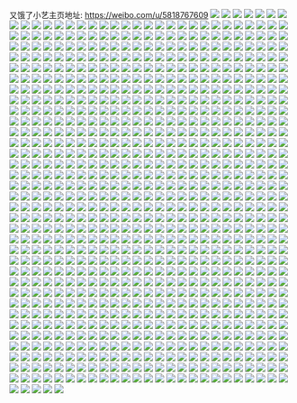 又饿了小艺主页地址: https://weibo.com/u/5818767609 
![](https://wx4.sinaimg.cn/mw2000/006lMXgtly1h9etmmzamoj32hu1oktxr.jpg) 
![](https://wx4.sinaimg.cn/mw2000/006lMXgtly1h9etmo0qiqj32o02o0hdt.jpg) 
![](https://wx4.sinaimg.cn/mw2000/006lMXgtly1h9co9bpz92j30u00u0alv.jpg) 
![](https://wx4.sinaimg.cn/mw2000/006lMXgtly1h9co9c1tiqj30qw13ok5b.jpg) 
![](https://wx4.sinaimg.cn/mw2000/006lMXgtly1h99dcmyyzuj30u014045x.jpg) 
![](https://wx4.sinaimg.cn/mw2000/006lMXgtly1h99dcp0f50j30u0140q87.jpg) 
![](https://wx4.sinaimg.cn/mw2000/006lMXgtly1h99dcnwbcgj30th15145v.jpg) 
![](https://wx4.sinaimg.cn/mw2000/006lMXgtly1h99dcph34uj30u0140wl1.jpg) 
![](https://wx4.sinaimg.cn/mw2000/006lMXgtly1h98avitbclj30u00u0dj4.jpg) 
![](https://wx4.sinaimg.cn/mw2000/006lMXgtly1h98avjg8byj30u0140dme.jpg) 
![](https://wx4.sinaimg.cn/mw2000/006lMXgtly1h98avkwuw6j30sg1hsgpb.jpg) 
![](https://wx4.sinaimg.cn/mw2000/006lMXgtly1h94r4r4470j30tu13uadu.jpg) 
![](https://wx4.sinaimg.cn/mw2000/006lMXgtly1h93097vg3nj30tw0u2790.jpg) 
![](https://wx4.sinaimg.cn/mw2000/006lMXgtly1h90pe5ynvej30u01t0n9g.jpg) 
![](https://wx4.sinaimg.cn/mw2000/006lMXgtly1h8xtmqykzzj30u01407hy.jpg) 
![](https://wx4.sinaimg.cn/mw2000/006lMXgtly1h8vesk197kj30u0140ae7.jpg) 
![](https://wx4.sinaimg.cn/mw2000/006lMXgtly1h8vesjpehtj30u0154dja.jpg) 
![](https://wx4.sinaimg.cn/mw2000/006lMXgtly1h8veskdts2j30u0140gom.jpg) 
![](https://wx4.sinaimg.cn/mw2000/006lMXgtly1h8veszk2rmj30n0190wi1.jpg) 
![](https://wx4.sinaimg.cn/mw2000/006lMXgtly1h8bsch4vckj30u0140jvl.jpg) 
![](https://wx4.sinaimg.cn/mw2000/006lMXgtly1h8bscj3l2vj30u0156414.jpg) 
![](https://wx4.sinaimg.cn/mw2000/006lMXgtly1h8bscjdcpjj30u01hcwiy.jpg) 
![](https://wx4.sinaimg.cn/mw2000/006lMXgtly1h8bsci2eoej30u0140wi1.jpg) 
![](https://wx4.sinaimg.cn/mw2000/006lMXgtly1h8bschdzfij30u0140n0u.jpg) 
![](https://wx4.sinaimg.cn/mw2000/006lMXgtly1h8bschorqsj30u014077c.jpg) 
![](https://wx4.sinaimg.cn/mw2000/006lMXgtly1h8bscidnggj30u014aadr.jpg) 
![](https://wx4.sinaimg.cn/mw2000/006lMXgtly1h8bsciqddhj30u014ggoz.jpg) 
![](https://wx4.sinaimg.cn/mw2000/006lMXgtly1h89krqvu2pj31400u00zh.jpg) 
![](https://wx4.sinaimg.cn/mw2000/006lMXgtly1h89krrgzmjj30u01hck01.jpg) 
![](https://wx4.sinaimg.cn/mw2000/006lMXgtly1h89krr5hbbj31400u044d.jpg) 
![](https://wx4.sinaimg.cn/mw2000/006lMXgtly1h84xcrrgiqj31be1beal6.jpg) 
![](https://wx4.sinaimg.cn/mw2000/006lMXgtly1h84xd1bls3j30u01t0n3z.jpg) 
![](https://wx4.sinaimg.cn/mw2000/006lMXgtly1h84xdbgc69j30u01t044p.jpg) 
![](https://wx4.sinaimg.cn/mw2000/006lMXgtly1h84xdlw2bqj30u01t079f.jpg) 
![](https://wx4.sinaimg.cn/mw2000/006lMXgtly1h84xdzy4wrj30u01t0tcz.jpg) 
![](https://wx4.sinaimg.cn/mw2000/006lMXgtly1h84xeaax3hj30u01t0430.jpg) 
![](https://wx4.sinaimg.cn/mw2000/006lMXgtly1h84izdlvglj30u01t0n9v.jpg) 
![](https://wx4.sinaimg.cn/mw2000/006lMXgtly1h84izdyr3ij30u01t0q92.jpg) 
![](https://wx4.sinaimg.cn/mw2000/006lMXgtly1h80c4ajj8xj30u0140n40.jpg) 
![](https://wx4.sinaimg.cn/mw2000/006lMXgtly1h80c4avw6pj30u0140q8x.jpg) 
![](https://wx4.sinaimg.cn/mw2000/006lMXgtly1h80c4b92tmj30u0140n2v.jpg) 
![](https://wx4.sinaimg.cn/mw2000/006lMXgtly1h80c4bvt2qj30u01407ah.jpg) 
![](https://wx4.sinaimg.cn/mw2000/006lMXgtly1h7vrc1v96gj30u0140guv.jpg) 
![](https://wx4.sinaimg.cn/mw2000/006lMXgtly1h7vrc29c3uj30u0140wmx.jpg) 
![](https://wx4.sinaimg.cn/mw2000/006lMXgtly1h7uhy9kd00j30u01ckjyz.jpg) 
![](https://wx4.sinaimg.cn/mw2000/006lMXgtly1h7uhya1ez5j30u012o45i.jpg) 
![](https://wx4.sinaimg.cn/mw2000/006lMXgtly1h7uhwzu0coj30u019078x.jpg) 
![](https://wx4.sinaimg.cn/mw2000/006lMXgtly1h7uhyoa68xj30u0140dlc.jpg) 
![](https://wx4.sinaimg.cn/mw2000/006lMXgtly1h7uhy8vme8j30u00u0tcv.jpg) 
![](https://wx4.sinaimg.cn/mw2000/006lMXgtly1h7t4sxlb65j31410u00z3.jpg) 
![](https://wx4.sinaimg.cn/mw2000/006lMXgtly1h7t4wvix8ij30u00u0tdh.jpg) 
![](https://wx4.sinaimg.cn/mw2000/006lMXgtly1h7t4w4saqjj31400u0n3t.jpg) 
![](https://wx4.sinaimg.cn/mw2000/006lMXgtly1h7t4svypxkj30u00u0n2k.jpg) 
![](https://wx4.sinaimg.cn/mw2000/006lMXgtly1h7t4swcl0qj31400u0ahy.jpg) 
![](https://wx4.sinaimg.cn/mw2000/006lMXgtly1h7t4swuc41j31400u0dno.jpg) 
![](https://wx4.sinaimg.cn/mw2000/006lMXgtly1h7t4sxv48dj30u00gigo2.jpg) 
![](https://wx4.sinaimg.cn/mw2000/006lMXgtly1h7njehs6tij31qo2aoe81.jpg) 
![](https://wx4.sinaimg.cn/mw2000/006lMXgtly1h7eb3rum0lj30u0140q8h.jpg) 
![](https://wx4.sinaimg.cn/mw2000/006lMXgtly1h7eb3s5nhij30u0142ajy.jpg) 
![](https://wx4.sinaimg.cn/mw2000/006lMXgtly1h72otcmngaj31n126p44o.jpg) 
![](https://wx4.sinaimg.cn/mw2000/006lMXgtly1h6z7vldxx5j30u0140wf1.jpg) 
![](https://wx4.sinaimg.cn/mw2000/006lMXgtly1h6z7vm3x14j30u00u0glk.jpg) 
![](https://wx4.sinaimg.cn/mw2000/006lMXgtly1h6z7vlsab2j30u00u00ss.jpg) 
![](https://wx4.sinaimg.cn/mw2000/006lMXgtly1h6z5rh7k5pj31400u00u2.jpg) 
![](https://wx4.sinaimg.cn/mw2000/006lMXgtly1h6z5rhhwdxj312q0u0k0w.jpg) 
![](https://wx4.sinaimg.cn/mw2000/006lMXgtly1h6y5n7tocuj30u013ydly.jpg) 
![](https://wx4.sinaimg.cn/mw2000/006lMXgtly1h6y5lskox4j30u01400zb.jpg) 
![](https://wx4.sinaimg.cn/mw2000/006lMXgtly1h6wjy59x6oj30u01400yx.jpg) 
![](https://wx4.sinaimg.cn/mw2000/006lMXgtly1h6vtoqfywhj30n01dsjwi.jpg) 
![](https://wx4.sinaimg.cn/mw2000/006lMXgtly1h6vtotodfdj30n01ds0xl.jpg) 
![](https://wx4.sinaimg.cn/mw2000/006lMXgtly1h6uh5zkwecj30u013z10f.jpg) 
![](https://wx4.sinaimg.cn/mw2000/006lMXgtly1h6uh5snjfjj30u0140qby.jpg) 
![](https://wx4.sinaimg.cn/mw2000/006lMXgtly1h6uh65d96jj30u013zgt6.jpg) 
![](https://wx4.sinaimg.cn/mw2000/006lMXgtly1h6qtsmf99qj30u0140q7u.jpg) 
![](https://wx4.sinaimg.cn/mw2000/006lMXgtly1h6qtsoxnc0j30u0136n6m.jpg) 
![](https://wx4.sinaimg.cn/mw2000/006lMXgtly1h6qtsmqcy6j30u0140q4o.jpg) 
![](https://wx4.sinaimg.cn/mw2000/006lMXgtly1h6qtsn1x3bj30u0140gmw.jpg) 
![](https://wx4.sinaimg.cn/mw2000/006lMXgtly1h6qtsneqs8j30u0140dho.jpg) 
![](https://wx4.sinaimg.cn/mw2000/006lMXgtly1h6qtsnpx8qj30u0140q65.jpg) 
![](https://wx4.sinaimg.cn/mw2000/006lMXgtly1h6qtspbvdrj30u01400xx.jpg) 
![](https://wx4.sinaimg.cn/mw2000/006lMXgtly1h6qtvo2et5j30u01hcwhh.jpg) 
![](https://wx4.sinaimg.cn/mw2000/006lMXgtly1h6qubi080oj30u01hcdod.jpg) 
![](https://wx4.sinaimg.cn/mw2000/006lMXgtly1h6j0wfk6k6j30n00unwg7.jpg) 
![](https://wx4.sinaimg.cn/mw2000/006lMXgtly1h6j0wgeabnj30n00uogma.jpg) 
![](https://wx4.sinaimg.cn/mw2000/006lMXgtly1h6j0wh7cwlj30lr0tptau.jpg) 
![](https://wx4.sinaimg.cn/mw2000/006lMXgtly1h6j19mc9ndj30n01ds41w.jpg) 
![](https://wx4.sinaimg.cn/mw2000/006lMXgtly1h6j19kcqcyj30n01dsq5u.jpg) 
![](https://wx4.sinaimg.cn/mw2000/006lMXgtly1h6j19odz9oj30n01ds77q.jpg) 
![](https://wx4.sinaimg.cn/mw2000/006lMXgtly1h6hklidsz0j30me0tuq3z.jpg) 
![](https://wx4.sinaimg.cn/mw2000/006lMXgtly1h6hklhkljbj30n00uodhl.jpg) 
![](https://wx4.sinaimg.cn/mw2000/006lMXgtly1h6hklimp4qj30tu0mewh9.jpg) 
![](https://wx4.sinaimg.cn/mw2000/006lMXgtly1h6hkli4gxgj30lk0srjs8.jpg) 
![](https://wx4.sinaimg.cn/mw2000/006lMXgtly1h6hklhwh3tj30lu0t4td8.jpg) 
![](https://wx4.sinaimg.cn/mw2000/006lMXgtly1h6fmosvc0qj30u0141wey.jpg) 
![](https://wx4.sinaimg.cn/mw2000/006lMXgtly1h6dbnochy1j30tf0fxdhh.jpg) 
![](https://wx4.sinaimg.cn/mw2000/006lMXgtly1h6bq49vtykj30q81hwn4l.jpg) 
![](https://wx4.sinaimg.cn/mw2000/006lMXgtly1h6bq4a7fz8j30sg0koq4e.jpg) 
![](https://wx4.sinaimg.cn/mw2000/006lMXgtly1h64og26z8lj335s2dcqv5.jpg) 
![](https://wx4.sinaimg.cn/mw2000/006lMXgtly1h64og38n6dj32dc35sae7.jpg) 
![](https://wx4.sinaimg.cn/mw2000/006lMXgtly1h64og49cjwj32dc35sqai.jpg) 
![](https://wx4.sinaimg.cn/mw2000/006lMXgtly1h63m6t7bf1j32dc35s7p2.jpg) 
![](https://wx4.sinaimg.cn/mw2000/006lMXgtly1h62rpwbatrj30u01t04gj.jpg) 
![](https://wx4.sinaimg.cn/mw2000/006lMXgtly1h61shhaav7j30u01t0abv.jpg) 
![](https://wx4.sinaimg.cn/mw2000/006lMXgtly1h61t84nye2j31410u0n31.jpg) 
![](https://wx4.sinaimg.cn/mw2000/006lMXgtly1h61shgsgp6j30u01t079c.jpg) 
![](https://wx4.sinaimg.cn/mw2000/006lMXgtly1h61shh12ejj30u01t0q7x.jpg) 
![](https://wx4.sinaimg.cn/mw2000/006lMXgtly1h61shgh1dlj30u01t0wjj.jpg) 
![](https://wx4.sinaimg.cn/mw2000/006lMXgtly1h61l97kwp3j31400u0gnv.jpg) 
![](https://wx4.sinaimg.cn/mw2000/006lMXgtly1h61l976g2ij31410u0tap.jpg) 
![](https://wx4.sinaimg.cn/mw2000/006lMXgtly1h5uwazcnfwj31410u0ahy.jpg) 
![](https://wx4.sinaimg.cn/mw2000/006lMXgtly1h5uw4bpchlj30u01hcgv1.jpg) 
![](https://wx4.sinaimg.cn/mw2000/006lMXgtly1h5uw4c31y0j30u01hcgv7.jpg) 
![](https://wx4.sinaimg.cn/mw2000/006lMXgtly1h5uw4cc3grj30u01hc7dh.jpg) 
![](https://wx4.sinaimg.cn/mw2000/006lMXgtly1h5q05r6oxsj30u01hc13h.jpg) 
![](https://wx4.sinaimg.cn/mw2000/006lMXgtly1h5q05sj0xpj30u01hcqe7.jpg) 
![](https://wx4.sinaimg.cn/mw2000/006lMXgtly1h5q0777d5aj30u01hc136.jpg) 
![](https://wx4.sinaimg.cn/mw2000/006lMXgtly1h5q05v0izuj30u01hc7er.jpg) 
![](https://wx4.sinaimg.cn/mw2000/006lMXgtly1h5q05qgm9sj30u01hctj4.jpg) 
![](https://wx4.sinaimg.cn/mw2000/006lMXgtly1h5q05vqpfzj30u01hck2o.jpg) 
![](https://wx4.sinaimg.cn/mw2000/006lMXgtly1h5q05wp816j30u01hctme.jpg) 
![](https://wx4.sinaimg.cn/mw2000/006lMXgtly1h5q05y40cxj30u01hcqhc.jpg) 
![](https://wx4.sinaimg.cn/mw2000/006lMXgtly1h5q05z1sz4j30u01hcwqy.jpg) 
![](https://wx4.sinaimg.cn/mw2000/006lMXgtly1h5mafihk17j30u00u0juc.jpg) 
![](https://wx4.sinaimg.cn/mw2000/006lMXgtly1h5h2rlwt3kj30u0140wom.jpg) 
![](https://wx4.sinaimg.cn/mw2000/006lMXgtly1h5h2rk7fgrj30u014048q.jpg) 
![](https://wx4.sinaimg.cn/mw2000/006lMXgtly1h5h2rl522ij30u014046l.jpg) 
![](https://wx4.sinaimg.cn/mw2000/006lMXgtly1h5fravk4ohj31240slgw3.jpg) 
![](https://wx4.sinaimg.cn/mw2000/006lMXgtly1h5eee4666vj30u012m7cx.jpg) 
![](https://wx4.sinaimg.cn/mw2000/006lMXgtly1h5eee3uv35j30u0129qe2.jpg) 
![](https://wx4.sinaimg.cn/mw2000/006lMXgtly1h5dej89lqij30u014079p.jpg) 
![](https://wx4.sinaimg.cn/mw2000/006lMXgtly1h5dej8jezpj30u0140afv.jpg) 
![](https://wx4.sinaimg.cn/mw2000/006lMXgtly1h56ls3ahkdj30u0140n7z.jpg) 
![](https://wx4.sinaimg.cn/mw2000/006lMXgtly1h56ls5qnrtj30u01400zw.jpg) 
![](https://wx4.sinaimg.cn/mw2000/006lMXgtly1h56ls2mvbjj30u0140dqu.jpg) 
![](https://wx4.sinaimg.cn/mw2000/006lMXgtly1h56ls23tgij30u0140ti2.jpg) 
![](https://wx4.sinaimg.cn/mw2000/006lMXgtly1h56ls3thnxj30u0140n9g.jpg) 
![](https://wx4.sinaimg.cn/mw2000/006lMXgtly1h56ls4acu4j30u0140wmq.jpg) 
![](https://wx4.sinaimg.cn/mw2000/006lMXgtly1h56ls59pxnj30u01407el.jpg) 
![](https://wx4.sinaimg.cn/mw2000/006lMXgtly1h56ls4tgxmj30u01407g1.jpg) 
![](https://wx4.sinaimg.cn/mw2000/006lMXgtly1h520jg5vfuj30mc0swq8w.jpg) 
![](https://wx4.sinaimg.cn/mw2000/006lMXgtly1h520jo49myj30lf0skjyr.jpg) 
![](https://wx4.sinaimg.cn/mw2000/006lMXgtly1h520jk1eokj32ak2ake81.jpg) 
![](https://wx4.sinaimg.cn/mw2000/006lMXgtly1h520l4dsidj31ql1i74qp.jpg) 
![](https://wx4.sinaimg.cn/mw2000/006lMXgtly1h520jl12vdj31sq2ebqu5.jpg) 
![](https://wx4.sinaimg.cn/mw2000/006lMXgtly1h520jm5a8gj30ln0svdmc.jpg) 
![](https://wx4.sinaimg.cn/mw2000/006lMXgtly1h520l1awdij30wo0woqfj.jpg) 
![](https://wx4.sinaimg.cn/mw2000/006lMXgtly1h520jlpdx0j30m20tfafr.jpg) 
![](https://wx4.sinaimg.cn/mw2000/006lMXgtly1h520jjhchsj323x23xb29.jpg) 
![](https://wx4.sinaimg.cn/mw2000/006lMXgtly1h520jkhdb4j30mz0um10b.jpg) 
![](https://wx4.sinaimg.cn/mw2000/006lMXgtly1h522kgmnv9j30lq0sztgb.jpg) 
![](https://wx4.sinaimg.cn/mw2000/006lMXgtly1h520jmnyucj30n00usguc.jpg) 
![](https://wx4.sinaimg.cn/mw2000/006lMXgtly1h520jftyi2j30n00uoqa5.jpg) 
![](https://wx4.sinaimg.cn/mw2000/006lMXgtly1h520l3800dj32bk1t4u0x.jpg) 
![](https://wx4.sinaimg.cn/mw2000/006lMXgtly1h520jnndnqj30l40trafw.jpg) 
![](https://wx4.sinaimg.cn/mw2000/006lMXgtly1h4ykbqb21sj30t512v7az.jpg) 
![](https://wx4.sinaimg.cn/mw2000/006lMXgtly1h4nup8ihq3j32c02c0u0y.jpg) 
![](https://wx4.sinaimg.cn/mw2000/006lMXgtly1h4nxmp2vzcj32dc2dc7wi.jpg) 
![](https://wx4.sinaimg.cn/mw2000/006lMXgtly1h4nxmst2d1j32dc2dcu0y.jpg) 
![](https://wx4.sinaimg.cn/mw2000/006lMXgtly1h4nxmwew8uj32db2dbu0x.jpg) 
![](https://wx4.sinaimg.cn/mw2000/006lMXgtly1h4nxn0bntdj321w21w7wi.jpg) 
![](https://wx4.sinaimg.cn/mw2000/006lMXgtly1h4nxn3ngpej32db2dbqv5.jpg) 
![](https://wx4.sinaimg.cn/mw2000/006lMXgtly1h4nxna01ocj32c02c0e83.jpg) 
![](https://wx4.sinaimg.cn/mw2000/006lMXgtly1h4nupcfn0ij32632637wh.jpg) 
![](https://wx4.sinaimg.cn/mw2000/006lMXgtly1h4nxnfhyjkj335s2dckjn.jpg) 
![](https://wx4.sinaimg.cn/mw2000/006lMXgtly1h4nxnl2cx7j335s2dc4qr.jpg) 
![](https://wx4.sinaimg.cn/mw2000/006lMXgtly1h4nxyzsvafj335s2dce83.jpg) 
![](https://wx4.sinaimg.cn/mw2000/006lMXgtly1h4nuph5xdlj322t22tu0x.jpg) 
![](https://wx4.sinaimg.cn/mw2000/006lMXgtly1h4nxz4gpzwj32c02c0u0y.jpg) 
![](https://wx4.sinaimg.cn/mw2000/006lMXgtly1h4nxz56789j30oo0onwmi.jpg) 
![](https://wx4.sinaimg.cn/mw2000/006lMXgtly1h4nxz5l5fjj30on0ontco.jpg) 
![](https://wx4.sinaimg.cn/mw2000/006lMXgtly1h4nxz8oqs0j31xs1xsnpe.jpg) 
![](https://wx4.sinaimg.cn/mw2000/006lMXgtly1h4nxzdq9oqj32dc2dc7wi.jpg) 
![](https://wx4.sinaimg.cn/mw2000/006lMXgtly1h4nxzebsgtj30t90t9n2r.jpg) 
![](https://wx4.sinaimg.cn/mw2000/006lMXgtly1h4m133ut9ej32dc35snpe.jpg) 
![](https://wx4.sinaimg.cn/mw2000/006lMXgtly1h4m136f5f3j32dc35shdu.jpg) 
![](https://wx4.sinaimg.cn/mw2000/006lMXgtly1h4elhplmtgj30im0oun51.jpg) 
![](https://wx4.sinaimg.cn/mw2000/006lMXgtly1h4elgyzfprj32662w9e81.jpg) 
![](https://wx4.sinaimg.cn/mw2000/006lMXgtly1h4elhq0d8tj30mn0u711s.jpg) 
![](https://wx4.sinaimg.cn/mw2000/006lMXgtly1h4elhxe3okj31sc2dpkjl.jpg) 
![](https://wx4.sinaimg.cn/mw2000/006lMXgtly1h4elhyid37j30sg1kw7kp.jpg) 
![](https://wx4.sinaimg.cn/mw2000/006lMXgtly1h4elhqdqmyj30ja0ppahz.jpg) 
![](https://wx4.sinaimg.cn/mw2000/006lMXgtly1h4elhtrggjj30l90sctgc.jpg) 
![](https://wx4.sinaimg.cn/mw2000/006lMXgtly1h4eliuwao6j31r82cbkjl.jpg) 
![](https://wx4.sinaimg.cn/mw2000/006lMXgtly1h4elht8yi5j30li0sotd9.jpg) 
![](https://wx4.sinaimg.cn/mw2000/006lMXgtly1h4jhcc19jgj323u23ukjl.jpg) 
![](https://wx4.sinaimg.cn/mw2000/006lMXgtly1h4izl8axjdj32o03k0hdu.jpg) 
![](https://wx4.sinaimg.cn/mw2000/006lMXgtly1h4hp26cuvyj32o03k0e82.jpg) 
![](https://wx4.sinaimg.cn/mw2000/006lMXgtly1h4fynbbsxhj30yb19r4ag.jpg) 
![](https://wx4.sinaimg.cn/mw2000/006lMXgtly1h4fyn5xhhej30zk0qodo7.jpg) 
![](https://wx4.sinaimg.cn/mw2000/006lMXgtly1h4fyn7m307j31xs1xsnpe.jpg) 
![](https://wx4.sinaimg.cn/mw2000/006lMXgtly1h4fyna05omj322q2rmx6p.jpg) 
![](https://wx4.sinaimg.cn/mw2000/006lMXgtly1h4fp1s7an5j31v01uze3f.jpg) 
![](https://wx4.sinaimg.cn/mw2000/006lMXgtly1h4fp1tvdyfj32dc2dbu0x.jpg) 
![](https://wx4.sinaimg.cn/mw2000/006lMXgtly1h4fp1ur5wtj31uh1uge51.jpg) 
![](https://wx4.sinaimg.cn/mw2000/006lMXgtly1h4fp1w0dz4j321v21y4qp.jpg) 
![](https://wx4.sinaimg.cn/mw2000/006lMXgtly1h4fp1ws6x5j31qq1qqqp2.jpg) 
![](https://wx4.sinaimg.cn/mw2000/006lMXgtly1h4fp1xky8jj31of1oeh7v.jpg) 
![](https://wx4.sinaimg.cn/mw2000/006lMXgtly1h4d8goeilfj32dc35sqv5.jpg) 
![](https://wx4.sinaimg.cn/mw2000/006lMXgtly1h4baxcnls9j335s2dc4qq.jpg) 
![](https://wx4.sinaimg.cn/mw2000/006lMXgtly1h4baxdl90uj335s2dcu0x.jpg) 
![](https://wx4.sinaimg.cn/mw2000/006lMXgtly1h4baxfkv95j335s2dc7wi.jpg) 
![](https://wx4.sinaimg.cn/mw2000/006lMXgtly1h4baxh5v6mj335s2dce82.jpg) 
![](https://wx4.sinaimg.cn/mw2000/006lMXgtly1h4aervrvtfj32dc35skjl.jpg) 
![](https://wx4.sinaimg.cn/mw2000/006lMXgtly1h4aertoyz7j32dc35s7wi.jpg) 
![](https://wx4.sinaimg.cn/mw2000/006lMXgtly1h47zrtdo08j30vc15sgya.jpg) 
![](https://wx4.sinaimg.cn/mw2000/006lMXgtly1h47zrgbn94j32au2au7wh.jpg) 
![](https://wx4.sinaimg.cn/mw2000/006lMXgtly1h47zrrmzonj30vc15sgvb.jpg) 
![](https://wx4.sinaimg.cn/mw2000/006lMXgtly1h47zros440j32c02c07wi.jpg) 
![](https://wx4.sinaimg.cn/mw2000/006lMXgtly1h47zrq86tuj30v015ctjb.jpg) 
![](https://wx4.sinaimg.cn/mw2000/006lMXgtly1h47zrxw6krj32c0340b2a.jpg) 
![](https://wx4.sinaimg.cn/mw2000/006lMXgtly1h46zwv9grqj30u00f2gmf.jpg) 
![](https://wx4.sinaimg.cn/mw2000/006lMXgtly1h46zwuw58hj335s2dc4qr.jpg) 
![](https://wx4.sinaimg.cn/mw2000/006lMXgtly1h46zwq0m7zj30u0140qbz.jpg) 
![](https://wx4.sinaimg.cn/mw2000/006lMXgtly1h46zwy1euoj32dc35s7wh.jpg) 
![](https://wx4.sinaimg.cn/mw2000/006lMXgtly1h46p8ftzwdj30tu13t49h.jpg) 
![](https://wx4.sinaimg.cn/mw2000/006lMXgtly1h46p8f301cj30tq13odqz.jpg) 
![](https://wx4.sinaimg.cn/mw2000/006lMXgtly1h46p8ely7bj30va15q4ah.jpg) 
![](https://wx4.sinaimg.cn/mw2000/006lMXgtly1h46p8fgnx9j30te138tj9.jpg) 
![](https://wx4.sinaimg.cn/mw2000/006lMXgtly1h46p8e420bj30t7130wos.jpg) 
![](https://wx4.sinaimg.cn/mw2000/006lMXgtly1h45816vswnj30u01g5qf5.jpg) 
![](https://wx4.sinaimg.cn/mw2000/006lMXgtly1h44a1g1nhcj328d2z54qq.jpg) 
![](https://wx4.sinaimg.cn/mw2000/006lMXgtly1h44a1jtncmj329m30ue82.jpg) 
![](https://wx4.sinaimg.cn/mw2000/006lMXgtly1h44a08zi1hj31s035se81.jpg) 
![](https://wx4.sinaimg.cn/mw2000/006lMXgtly1h44a1n620gj31w52yx1ky.jpg) 
![](https://wx4.sinaimg.cn/mw2000/006lMXgtly1h44a1qhnf2j327q30rx6p.jpg) 
![](https://wx4.sinaimg.cn/mw2000/006lMXgtly1h429e8g7clj32dc35snpd.jpg) 
![](https://wx4.sinaimg.cn/mw2000/006lMXgtly1h3zur6gyrtj31rm2ctnpd.jpg) 
![](https://wx4.sinaimg.cn/mw2000/006lMXgtly1h3zura5yqxj32c02c0u0x.jpg) 
![](https://wx4.sinaimg.cn/mw2000/006lMXgtly1h3zurb7jrqj30vc15stli.jpg) 
![](https://wx4.sinaimg.cn/mw2000/006lMXgtly1h3zurbxzngj30ty13yalb.jpg) 
![](https://wx4.sinaimg.cn/mw2000/006lMXgtly1h3zurfkmsoj31ww2jv7wi.jpg) 
![](https://wx4.sinaimg.cn/mw2000/006lMXgtly1h3zurjw0iij32g339ghdu.jpg) 
![](https://wx4.sinaimg.cn/mw2000/006lMXgtly1h3uu7q0esyj31m52e5nmj.jpg) 
![](https://wx4.sinaimg.cn/mw2000/006lMXgtly1h3uu7pbyk0j31mz2jrtz1.jpg) 
![](https://wx4.sinaimg.cn/mw2000/006lMXgtly1h3xl9ymfusj30u0140dxs.jpg) 
![](https://wx4.sinaimg.cn/mw2000/006lMXgtly1h3xl9wlwrlj30u0140h3b.jpg) 
![](https://wx4.sinaimg.cn/mw2000/006lMXgtly1h3uyzcquo8j30u0140wj7.jpg) 
![](https://wx4.sinaimg.cn/mw2000/006lMXgtly1h3uul3xf73j30vw16jk5e.jpg) 
![](https://wx4.sinaimg.cn/mw2000/006lMXgtly1h3uul7tvhkj30u914dgu9.jpg) 
![](https://wx4.sinaimg.cn/mw2000/006lMXgtly1h3uul4gytyj30vw16jdsa.jpg) 
![](https://wx4.sinaimg.cn/mw2000/006lMXgtly1h3uul9856wj326h26h7wi.jpg) 
![](https://wx4.sinaimg.cn/mw2000/006lMXgtly1h3uul3dairj30sg1kw4qp.jpg) 
![](https://wx4.sinaimg.cn/mw2000/006lMXgtly1h3uul7iu1oj325j25jhdt.jpg) 
![](https://wx4.sinaimg.cn/mw2000/006lMXgtly1h3uul54jpmj30wi17ck6h.jpg) 
![](https://wx4.sinaimg.cn/mw2000/006lMXgtly1h3uul6hwuej31qo2aoe81.jpg) 
![](https://wx4.sinaimg.cn/mw2000/006lMXgtly1h3uul5mqg9j30um14t4ab.jpg) 
![](https://wx4.sinaimg.cn/mw2000/006lMXgtly1h3uulamemqj32dc35sqv6.jpg) 
![](https://wx4.sinaimg.cn/mw2000/006lMXgtly1h3uulb2rfyj312n0szal9.jpg) 
![](https://wx4.sinaimg.cn/mw2000/006lMXgtly1h3u34533oyj32pq21aqv5.jpg) 
![](https://wx4.sinaimg.cn/mw2000/006lMXgtly1h3u347sfecj31zh2nbnpd.jpg) 
![](https://wx4.sinaimg.cn/mw2000/006lMXgtly1h3u3469k8uj32632w4hdt.jpg) 
![](https://wx4.sinaimg.cn/mw2000/006lMXgtly1h3u349cia2j31wx2jwhdt.jpg) 
![](https://wx4.sinaimg.cn/mw2000/006lMXgtly1h3sw15fpn9j325y2vxx6p.jpg) 
![](https://wx4.sinaimg.cn/mw2000/006lMXgtly1h3sw1bakbxj32c0340kjl.jpg) 
![](https://wx4.sinaimg.cn/mw2000/006lMXgtly1h3sw18of8lj32682wb4qp.jpg) 
![](https://wx4.sinaimg.cn/mw2000/006lMXgtly1h3sw13bovej31901o0qnw.jpg) 
![](https://wx4.sinaimg.cn/mw2000/006lMXgtly1h3sw146dq6j32883137wh.jpg) 
![](https://wx4.sinaimg.cn/mw2000/006lMXgtly1h3sw12m8bbj30sg1kwwop.jpg) 
![](https://wx4.sinaimg.cn/mw2000/006lMXgtly1h3sw16ivi7j32112pdqv5.jpg) 
![](https://wx4.sinaimg.cn/mw2000/006lMXgtly1h3sw17u15fj321b2jj1kx.jpg) 
![](https://wx4.sinaimg.cn/mw2000/006lMXgtly1h3sw1a3ckqj321k2q3x6p.jpg) 
![](https://wx4.sinaimg.cn/mw2000/006lMXgtly1h3rgs5ir9rj326t2x27wh.jpg) 
![](https://wx4.sinaimg.cn/mw2000/006lMXgtly1h3rgs4f4x4j32dc2dcu0x.jpg) 
![](https://wx4.sinaimg.cn/mw2000/006lMXgtly1h3rgs5uv7xj30tb133gv5.jpg) 
![](https://wx4.sinaimg.cn/mw2000/006lMXgtly1h3ql44sphsj30l96bk7wi.jpg) 
![](https://wx4.sinaimg.cn/mw2000/006lMXgtly1h3ql4revbpj30sg57vu0x.jpg) 
![](https://wx4.sinaimg.cn/mw2000/006lMXgtly1h3ql438mypj30ny6bku0x.jpg) 
![](https://wx4.sinaimg.cn/mw2000/006lMXgtly1h3ql47dw5zj30q96bke82.jpg) 
![](https://wx4.sinaimg.cn/mw2000/006lMXgtly1h3ql48yyixj30p76bkb2a.jpg) 
![](https://wx4.sinaimg.cn/mw2000/006lMXgtly1h3ql4pvblej30sg54w4qq.jpg) 
![](https://wx4.sinaimg.cn/mw2000/006lMXgtly1h3ql4boyknj30s26bkkjm.jpg) 
![](https://wx4.sinaimg.cn/mw2000/006lMXgtly1h3ql4dlf9aj30oj6bknpe.jpg) 
![](https://wx4.sinaimg.cn/mw2000/006lMXgtly1h3ql4fznztj30sg5uwhdu.jpg) 
![](https://wx4.sinaimg.cn/mw2000/006lMXgtly1h3ql4hd4ruj30lu6bkb2a.jpg) 
![](https://wx4.sinaimg.cn/mw2000/006lMXgtly1h3ql4j3uu7j30sg5lhnpe.jpg) 
![](https://wx4.sinaimg.cn/mw2000/006lMXgtly1h3ql4ku2r6j30sg6bfu0y.jpg) 
![](https://wx4.sinaimg.cn/mw2000/006lMXgtly1h3ql4n0u02j30sg5j4hdu.jpg) 
![](https://wx4.sinaimg.cn/mw2000/006lMXgtly1h3ql4ocyzdj30sg6a74qq.jpg) 
![](https://wx4.sinaimg.cn/mw2000/006lMXgtly1h3pfng2kgrj30vy16pwp5.jpg) 
![](https://wx4.sinaimg.cn/mw2000/006lMXgtly1h3pfn3cnt2j32c0340e83.jpg) 
![](https://wx4.sinaimg.cn/mw2000/006lMXgtly1h3pfn5em32j30vs16dqbu.jpg) 
![](https://wx4.sinaimg.cn/mw2000/006lMXgtly1h3pfn47v6gj31z52toe81.jpg) 
![](https://wx4.sinaimg.cn/mw2000/006lMXgtly1h3pfn87cjmj30sg1kutsi.jpg) 
![](https://wx4.sinaimg.cn/mw2000/006lMXgtly1h3pfn53i5wj31dg2cg1kx.jpg) 
![](https://wx4.sinaimg.cn/mw2000/006lMXgtly1h3pfn9hq9oj32dc2dc4qq.jpg) 
![](https://wx4.sinaimg.cn/mw2000/006lMXgtly1h3pfn5zn3lj30w016qk0l.jpg) 
![](https://wx4.sinaimg.cn/mw2000/006lMXgtly1h3pfn7mmesj32b535se81.jpg) 
![](https://wx4.sinaimg.cn/mw2000/006lMXgtly1h3oaiidle6j30w016ok2b.jpg) 
![](https://wx4.sinaimg.cn/mw2000/006lMXgtly1h3oakvo6k1j320l2osb29.jpg) 
![](https://wx4.sinaimg.cn/mw2000/006lMXgtly1h3oaihvp6wj312u0t449m.jpg) 
![](https://wx4.sinaimg.cn/mw2000/006lMXgtly1h3oaif3afaj30ux15813j.jpg) 
![](https://wx4.sinaimg.cn/mw2000/006lMXgtly1h3o9zv3ovxj30sg35rqpy.jpg) 
![](https://wx4.sinaimg.cn/mw2000/006lMXgtly1h3oaigoxtwj328s353e82.jpg) 
![](https://wx4.sinaimg.cn/mw2000/006lMXgtly1h3oagshag3j30vh15zgub.jpg) 
![](https://wx4.sinaimg.cn/mw2000/006lMXgtly1h3oags4wl1j31aj2aqx44.jpg) 
![](https://wx4.sinaimg.cn/mw2000/006lMXgtly1h3oaifbdd2j30vs16ddq4.jpg) 
![](https://wx4.sinaimg.cn/mw2000/006lMXgtly1h3o9zsxylvj30sg23v183.jpg) 
![](https://wx4.sinaimg.cn/mw2000/006lMXgtly1h3oakxo1vtj326k2wrx6p.jpg) 
![](https://wx4.sinaimg.cn/mw2000/006lMXgtly1h3oakun879j326h2wnhdu.jpg) 
![](https://wx4.sinaimg.cn/mw2000/006lMXgtly1h3oaih5l0yj30wi17cwot.jpg) 
![](https://wx4.sinaimg.cn/mw2000/006lMXgtly1h3oaihibdbj30s311hdn8.jpg) 
![](https://wx4.sinaimg.cn/mw2000/006lMXgtly1h3oaiitxodj30vz16mtjk.jpg) 
![](https://wx4.sinaimg.cn/mw2000/006lMXgtly1h3oaij2zxkj30wi17c4bf.jpg) 
![](https://wx4.sinaimg.cn/mw2000/006lMXgtly1h3oagrh1glj31cr2eo1kx.jpg) 
![](https://wx4.sinaimg.cn/mw2000/006lMXgtly1h3oaik7mj3j3298298x6p.jpg) 
![](https://wx4.sinaimg.cn/mw2000/006lMXgtly1h3k9bnbybfj30uv1557er.jpg) 
![](https://wx4.sinaimg.cn/mw2000/006lMXgtly1h3k9bnyluij30uj14pk2c.jpg) 
![](https://wx4.sinaimg.cn/mw2000/006lMXgtly1h3k9bnmij7j30ua14e48e.jpg) 
![](https://wx4.sinaimg.cn/mw2000/006lMXgtly1h3k9boz6cpj32382s9x6p.jpg) 
![](https://wx4.sinaimg.cn/mw2000/006lMXgtly1h3k9bqc2yzj325f2v8npe.jpg) 
![](https://wx4.sinaimg.cn/mw2000/006lMXgtly1h3k9bmpbzhj30uq14zgvn.jpg) 
![](https://wx4.sinaimg.cn/mw2000/006lMXgtly1h3jom4nidej30sf11xwmy.jpg) 
![](https://wx4.sinaimg.cn/mw2000/006lMXgtly1h3jom5tk7ij30r511uwo1.jpg) 
![](https://wx4.sinaimg.cn/mw2000/006lMXgtly1h3jom4yh14j30tq13ngut.jpg) 
![](https://wx4.sinaimg.cn/mw2000/006lMXgtly1h3jom5ceagj30th146qbe.jpg) 
![](https://wx4.sinaimg.cn/mw2000/006lMXgtly1h3jom63562j30s314iqe6.jpg) 
![](https://wx4.sinaimg.cn/mw2000/006lMXgtly1h3jom5kkdtj30u2144aij.jpg) 
![](https://wx4.sinaimg.cn/mw2000/006lMXgtly1h3jom8edodj32582wbhdu.jpg) 
![](https://wx4.sinaimg.cn/mw2000/006lMXgtly1h3jom6ekb9j30pg11e7da.jpg) 
![](https://wx4.sinaimg.cn/mw2000/006lMXgtly1h3jomf4e8lj32c03404qs.jpg) 
![](https://wx4.sinaimg.cn/mw2000/006lMXgtly1h3jlw5at6jj32cs35s1l0.jpg) 
![](https://wx4.sinaimg.cn/mw2000/006lMXgtly1h3jlyc9966j320q2p8x6q.jpg) 
![](https://wx4.sinaimg.cn/mw2000/006lMXgtly1h3i20jzeqpj32dc35shdv.jpg) 
![](https://wx4.sinaimg.cn/mw2000/006lMXgtly1h3i20l2w4qj32dc35s1ky.jpg) 
![](https://wx4.sinaimg.cn/mw2000/006lMXgtly1h3f580unsdj31uy2ijb29.jpg) 
![](https://wx4.sinaimg.cn/mw2000/006lMXgtly1h3f585gddvj32o03k04qr.jpg) 
![](https://wx4.sinaimg.cn/mw2000/006lMXgtly1h3f5826gl6j31up2hrkjl.jpg) 
![](https://wx4.sinaimg.cn/mw2000/006lMXgtly1h3e3fj7pj8j335s2dckjm.jpg) 
![](https://wx4.sinaimg.cn/mw2000/006lMXgtly1h3dc9m6ttlj30sg2awkdf.jpg) 
![](https://wx4.sinaimg.cn/mw2000/006lMXgtly1h3dc8w7c0kj30u01t0wpd.jpg) 
![](https://wx4.sinaimg.cn/mw2000/006lMXgtly1h3dc8uiut2j30lj0yktdi.jpg) 
![](https://wx4.sinaimg.cn/mw2000/006lMXgtly1h3dceyivuhj30go0m8t9c.jpg) 
![](https://wx4.sinaimg.cn/mw2000/006lMXgtly1h3dceyacc2j30im0dy0ud.jpg) 
![](https://wx4.sinaimg.cn/mw2000/006lMXgtly1h3dc8vhtbtj30u01t04ai.jpg) 
![](https://wx4.sinaimg.cn/mw2000/006lMXgtly1h3ckjgz9ivj30u00ikn1r.jpg) 
![](https://wx4.sinaimg.cn/mw2000/006lMXgtly1h3ckjh8h5fj30u00iojw7.jpg) 
![](https://wx4.sinaimg.cn/mw2000/006lMXgtly1h3ckln2ms5j30u01267em.jpg) 
![](https://wx4.sinaimg.cn/mw2000/006lMXgtly1h3ckh68uesj30u01t0dk0.jpg) 
![](https://wx4.sinaimg.cn/mw2000/006lMXgtly1h3ckhibhpyj30u01t077g.jpg) 
![](https://wx4.sinaimg.cn/mw2000/006lMXgtly1h3ckoo2gmej335s2dchdu.jpg) 
![](https://wx4.sinaimg.cn/mw2000/006lMXgtly1h37hekse6rj325d2v51ky.jpg) 
![](https://wx4.sinaimg.cn/mw2000/006lMXgtly1h37hhevv3kj326q26qb29.jpg) 
![](https://wx4.sinaimg.cn/mw2000/006lMXgtly1h37hencx9cj32802yoe82.jpg) 
![](https://wx4.sinaimg.cn/mw2000/006lMXgtly1h37heii8v7j32112pehdt.jpg) 
![](https://wx4.sinaimg.cn/mw2000/006lMXgtly1h37hhd0vejj32dc2dcx6p.jpg) 
![](https://wx4.sinaimg.cn/mw2000/006lMXgtly1h37hfw4jf3j32162pku0x.jpg) 
![](https://wx4.sinaimg.cn/mw2000/006lMXgtly1h35dq6ea8jj32ow20o1ky.jpg) 
![](https://wx4.sinaimg.cn/mw2000/006lMXgtly1h35dptgqhjj30sg1q1tvr.jpg) 
![](https://wx4.sinaimg.cn/mw2000/006lMXgtly1h35dq0njj5j322r2sy4qq.jpg) 
![](https://wx4.sinaimg.cn/mw2000/006lMXgtly1h35dpvpbplj30sg1kw7po.jpg) 
![](https://wx4.sinaimg.cn/mw2000/006lMXgtly1h35dpuytljj31rw2dehdt.jpg) 
![](https://wx4.sinaimg.cn/mw2000/006lMXgtly1h35dpxykvaj30sg23u1kx.jpg) 
![](https://wx4.sinaimg.cn/mw2000/006lMXgtly1h35dq2w17vj324z2ume82.jpg) 
![](https://wx4.sinaimg.cn/mw2000/006lMXgtly1h35dpwk67uj30sg23ux2j.jpg) 
![](https://wx4.sinaimg.cn/mw2000/006lMXgtly1h38qlce0exj321m2q4x6p.jpg) 
![](https://wx4.sinaimg.cn/mw2000/006lMXgtly1h36dmwe7cdj321z2qm1ky.jpg) 
![](https://wx4.sinaimg.cn/mw2000/006lMXgtly1h36dmxhlw8j30sg180qkp.jpg) 
![](https://wx4.sinaimg.cn/mw2000/006lMXgtly1h36dn14v0tj322q2rm4qq.jpg) 
![](https://wx4.sinaimg.cn/mw2000/006lMXgtly1h36dn2cvkyj31ni1r1awh.jpg) 
![](https://wx4.sinaimg.cn/mw2000/006lMXgtly1h36dn4qrxwj31jv22i4qp.jpg) 
![](https://wx4.sinaimg.cn/mw2000/006lMXgtly1h36dn6xoymj31qu2bsb29.jpg) 
![](https://wx4.sinaimg.cn/mw2000/006lMXgtly1h36dn8e8irj30y619iaoc.jpg) 
![](https://wx4.sinaimg.cn/mw2000/006lMXgtly1h36dnadn57j31s035s4qp.jpg) 
![](https://wx4.sinaimg.cn/mw2000/006lMXgtly1h36dnf0if9j322g2r9u0x.jpg) 
![](https://wx4.sinaimg.cn/mw2000/006lMXgtly1h34nuehusoj32dc35su0x.jpg) 
![](https://wx4.sinaimg.cn/mw2000/006lMXgtly1h33d9r0f31j325w2vtqv5.jpg) 
![](https://wx4.sinaimg.cn/mw2000/006lMXgtly1h33d9srft0j32yu2857wi.jpg) 
![](https://wx4.sinaimg.cn/mw2000/006lMXgtly1h32yclykagj32o02o01ky.jpg) 
![](https://wx4.sinaimg.cn/mw2000/006lMXgtly1h327r9db1gj325u2vu1kz.jpg) 
![](https://wx4.sinaimg.cn/mw2000/006lMXgtly1h327qd27k6j326j2wou0y.jpg) 
![](https://wx4.sinaimg.cn/mw2000/006lMXgtly1h327pts9eqj30vx16k7lq.jpg) 
![](https://wx4.sinaimg.cn/mw2000/006lMXgtly1h327q95323j321l2q3e82.jpg) 
![](https://wx4.sinaimg.cn/mw2000/006lMXgtly1h327qzzn80j325v2v1qv6.jpg) 
![](https://wx4.sinaimg.cn/mw2000/006lMXgtly1h327pxq8oyj325k2vfkjm.jpg) 
![](https://wx4.sinaimg.cn/mw2000/006lMXgtly1h327qvpn72j31vw2j2kjl.jpg) 
![](https://wx4.sinaimg.cn/mw2000/006lMXgtly1h327qpx5j6j320y2suhdu.jpg) 
![](https://wx4.sinaimg.cn/mw2000/006lMXgtly1h327qm7t20j324w2uje82.jpg) 
![](https://wx4.sinaimg.cn/mw2000/006lMXgtly1h327q1vce6j32532usu0y.jpg) 
![](https://wx4.sinaimg.cn/mw2000/006lMXgtly1h327qt6qp8j31r82cm4qq.jpg) 
![](https://wx4.sinaimg.cn/mw2000/006lMXgtly1h327qila4zj31qi2bdhdt.jpg) 
![](https://wx4.sinaimg.cn/mw2000/006lMXgtly1h327r4yjz7j324b2tr7wj.jpg) 
![](https://wx4.sinaimg.cn/mw2000/006lMXgtly1h327qg8zj5j31vq2lw4qq.jpg) 
![](https://wx4.sinaimg.cn/mw2000/006lMXgtly1h327q542uvj325b2v21ky.jpg) 
![](https://wx4.sinaimg.cn/mw2000/006lMXgtly1h30q0r2qquj30ru16sqdo.jpg) 
![](https://wx4.sinaimg.cn/mw2000/006lMXgtly1h30q0pjioxj30ti1897f2.jpg) 
![](https://wx4.sinaimg.cn/mw2000/006lMXgtly1h30q0p2pynj30t01g7qg9.jpg) 
![](https://wx4.sinaimg.cn/mw2000/006lMXgtly1h30q0pvf5yj30ti1i0ten.jpg) 
![](https://wx4.sinaimg.cn/mw2000/006lMXgtly1h30q0tngrvj324r2udqv7.jpg) 
![](https://wx4.sinaimg.cn/mw2000/006lMXgtly1h30q0q551hj30sw1dpwjy.jpg) 
![](https://wx4.sinaimg.cn/mw2000/006lMXgtly1h30q0rfsgrj30so17l7bu.jpg) 
![](https://wx4.sinaimg.cn/mw2000/006lMXgtly1h30q0ocj5fj30yj1pgncu.jpg) 
![](https://wx4.sinaimg.cn/mw2000/006lMXgtly1h30q0qoc1pj30sq194wna.jpg) 
![](https://wx4.sinaimg.cn/mw2000/006lMXgtly1h30pyzmyj0j32dc35s4qq.jpg) 
![](https://wx4.sinaimg.cn/mw2000/006lMXgtly1h30pz15cyuj32dc35s1kz.jpg) 
![](https://wx4.sinaimg.cn/mw2000/006lMXgtly1h30pz28ke0j32dc35skjm.jpg) 
![](https://wx4.sinaimg.cn/mw2000/006lMXgtly1h30pz39y8jj32dc35skjm.jpg) 
![](https://wx4.sinaimg.cn/mw2000/006lMXgtly1h30pz4jqnpj335s2dc7wi.jpg) 
![](https://wx4.sinaimg.cn/mw2000/006lMXgtly1h2x57acn69j324d2tse82.jpg) 
![](https://wx4.sinaimg.cn/mw2000/006lMXgtly1h2x57fjecfj324f2tw7wi.jpg) 
![](https://wx4.sinaimg.cn/mw2000/006lMXgtly1h2x577a5p3j32672w8hdu.jpg) 
![](https://wx4.sinaimg.cn/mw2000/006lMXgtly1h2x57duudkj32482tl4qq.jpg) 
![](https://wx4.sinaimg.cn/mw2000/006lMXgtly1h2x57h4c7qj324k2u27wi.jpg) 
![](https://wx4.sinaimg.cn/mw2000/006lMXgtly1h2x57c6gt4j322t2rqe82.jpg) 
![](https://wx4.sinaimg.cn/mw2000/006lMXgtly1h2yqa5fc8vj335s2dcnpd.jpg) 
![](https://wx4.sinaimg.cn/mw2000/006lMXgtly1h2uzf5wnwxj30tc1357dx.jpg) 
![](https://wx4.sinaimg.cn/mw2000/006lMXgtly1h2uzf8cn2oj30tm13ham9.jpg) 
![](https://wx4.sinaimg.cn/mw2000/006lMXgtly1h2uzf5h2jsj30tc134qdk.jpg) 
![](https://wx4.sinaimg.cn/mw2000/006lMXgtly1h2x5b4x77mj30sg11w7ez.jpg) 
![](https://wx4.sinaimg.cn/mw2000/006lMXgtly1h2uzf6d01gj30u0140k4a.jpg) 
![](https://wx4.sinaimg.cn/mw2000/006lMXgtly1h2x5b5ir8zj30sy12kqdy.jpg) 
![](https://wx4.sinaimg.cn/mw2000/006lMXgtly1h2uzf8rfa9j30tn13in7m.jpg) 
![](https://wx4.sinaimg.cn/mw2000/006lMXgtly1h2uzf7jbcsj30qw0zuqb4.jpg) 
![](https://wx4.sinaimg.cn/mw2000/006lMXgtly1h2uzf7wr5pj30si12049f.jpg) 
![](https://wx4.sinaimg.cn/mw2000/006lMXgtly1h2xdudfpunj32dc35sqv5.jpg) 
![](https://wx4.sinaimg.cn/mw2000/006lMXgtly1h2t7md2waij32382sa1ky.jpg) 
![](https://wx4.sinaimg.cn/mw2000/006lMXgtly1h2t7mb1bynj321r2qcb2a.jpg) 
![](https://wx4.sinaimg.cn/mw2000/006lMXgtly1h2t7lastwtj31uo2gxnpd.jpg) 
![](https://wx4.sinaimg.cn/mw2000/006lMXgtly1h2t7m6nbgcj31t12epx6p.jpg) 
![](https://wx4.sinaimg.cn/mw2000/006lMXgtly1h2t7m53u08j31zr2np1ky.jpg) 
![](https://wx4.sinaimg.cn/mw2000/006lMXgtly1h2t7l9g81vj31ur2hfu0x.jpg) 
![](https://wx4.sinaimg.cn/mw2000/006lMXgtly1h2t7mesl99j31u22g2qv5.jpg) 
![](https://wx4.sinaimg.cn/mw2000/006lMXgtly1h2t7m8sgqnj320o2owb2a.jpg) 
![](https://wx4.sinaimg.cn/mw2000/006lMXgtly1h2t7mfxavtj311o1e8as2.jpg) 
![](https://wx4.sinaimg.cn/mw2000/006lMXgtly1h2w01qx7o8j30sg16oh29.jpg) 
![](https://wx4.sinaimg.cn/mw2000/006lMXgtly1h2w01v1rirj32542us4qq.jpg) 
![](https://wx4.sinaimg.cn/mw2000/006lMXgtly1h2w01ss5xkj31s035sx6q.jpg) 
![](https://wx4.sinaimg.cn/mw2000/006lMXgtly1h2w01xr7zij32242qub2a.jpg) 
![](https://wx4.sinaimg.cn/mw2000/006lMXgtly1h2w01qc4hhj30sg16nqkn.jpg) 
![](https://wx4.sinaimg.cn/mw2000/006lMXgtly1h2w02pa9uzj321u2qg7wi.jpg) 
![](https://wx4.sinaimg.cn/mw2000/006lMXgtly1h2uss1gsq5j31wm2jhhdt.jpg) 
![](https://wx4.sinaimg.cn/mw2000/006lMXgtly1h2usrx8vxqj31ck1ss1kx.jpg) 
![](https://wx4.sinaimg.cn/mw2000/006lMXgtly1h2usryxc9kj320m2otkjl.jpg) 
![](https://wx4.sinaimg.cn/mw2000/006lMXgtly1h2usrskartj31s92e9kjl.jpg) 
![](https://wx4.sinaimg.cn/mw2000/006lMXgtly1h2usrq1wyij32oa2071ky.jpg) 
![](https://wx4.sinaimg.cn/mw2000/006lMXgtly1h2usrvw32xj324o2u84qq.jpg) 
![](https://wx4.sinaimg.cn/mw2000/006lMXgtly1h2usrqmabzj30tg13adq9.jpg) 
![](https://wx4.sinaimg.cn/mw2000/006lMXgtly1h2usru9rpkj31wz2jzqv5.jpg) 
![](https://wx4.sinaimg.cn/mw2000/006lMXgtly1h2usrr09b8j30u013zqbv.jpg) 
![](https://wx4.sinaimg.cn/mw2000/006lMXgtly1h2ufelloktj30qo0zm7a8.jpg) 
![](https://wx4.sinaimg.cn/mw2000/006lMXgtly1h2tjkoutudj31xc2kge81.jpg) 
![](https://wx4.sinaimg.cn/mw2000/006lMXgtly1h2t7eq8u47j31yw2mj7wh.jpg) 
![](https://wx4.sinaimg.cn/mw2000/006lMXgtly1h2tjkq1xdnj31ur2h0b29.jpg) 
![](https://wx4.sinaimg.cn/mw2000/006lMXgtly1h2t7f34v6lj325q2vn4qq.jpg) 
![](https://wx4.sinaimg.cn/mw2000/006lMXgtly1h2t7exq4swj322w2ru4qq.jpg) 
![](https://wx4.sinaimg.cn/mw2000/006lMXgtly1h2t7f153ioj323y2t94qq.jpg) 
![](https://wx4.sinaimg.cn/mw2000/006lMXgtly1h2t7h772m9j30u03qq7wh.jpg) 
![](https://wx4.sinaimg.cn/mw2000/006lMXgtly1h2t7ix2xzbj30sg1kwnjs.jpg) 
![](https://wx4.sinaimg.cn/mw2000/006lMXgtly1h2t7iwfu0dj30u01isn3r.jpg) 
![](https://wx4.sinaimg.cn/mw2000/006lMXgtly1h2ssl4b9nxj32dc2dckjl.jpg) 
![](https://wx4.sinaimg.cn/mw2000/006lMXgtly1h2sslezvocj32hp3gfx6p.jpg) 
![](https://wx4.sinaimg.cn/mw2000/006lMXgtly1h2ssj6baifj30q70yyqa3.jpg) 
![](https://wx4.sinaimg.cn/mw2000/006lMXgtly1h2sslll54tj329p2x6b2a.jpg) 
![](https://wx4.sinaimg.cn/mw2000/006lMXgtly1h2ssltbl62j321i2q0hdu.jpg) 
![](https://wx4.sinaimg.cn/mw2000/006lMXgtly1h2r9ssa0jaj30qo10rgok.jpg) 
![](https://wx4.sinaimg.cn/mw2000/006lMXgtly1h2isk5czckj31400u0gv0.jpg) 
![](https://wx4.sinaimg.cn/mw2000/006lMXgtly1h2iskv89q8j30sg23tav7.jpg) 
![](https://wx4.sinaimg.cn/mw2000/006lMXgtly1h2isjp22lzj32dc2dckjl.jpg) 
![](https://wx4.sinaimg.cn/mw2000/006lMXgtly1h2isk6h99lj31021cqqj9.jpg) 
![](https://wx4.sinaimg.cn/mw2000/006lMXgtly1h2isjmltw4j30sg1czgyy.jpg) 
![](https://wx4.sinaimg.cn/mw2000/006lMXgtly1h2isk5r5tej30sy12makq.jpg) 
![](https://wx4.sinaimg.cn/mw2000/006lMXgtly1h2iskaurd0j32hv340npf.jpg) 
![](https://wx4.sinaimg.cn/mw2000/006lMXgtly1h2iskc0csgj30sg1kxe6s.jpg) 
![](https://wx4.sinaimg.cn/mw2000/006lMXgtly1h2isk6zvpbj30nv1fljz9.jpg) 
![](https://wx4.sinaimg.cn/mw2000/006lMXgtly1h2isjsam7oj32db35r1ky.jpg) 
![](https://wx4.sinaimg.cn/mw2000/006lMXgtly1h2isjnimb8j30sg1kwaov.jpg) 
![](https://wx4.sinaimg.cn/mw2000/006lMXgtly1h2isk0i8s7j325k25kkjl.jpg) 
![](https://wx4.sinaimg.cn/mw2000/006lMXgtly1h2isjxvvz5j32dc2dc4qp.jpg) 
![](https://wx4.sinaimg.cn/mw2000/006lMXgtly1h2isjstnauj30u00u0gsf.jpg) 
![](https://wx4.sinaimg.cn/mw2000/006lMXgtly1h2isjwo3a0j32dc2dckjl.jpg) 
![](https://wx4.sinaimg.cn/mw2000/006lMXgtly1h2o9as7589j30qo0qojsz.jpg) 
![](https://wx4.sinaimg.cn/mw2000/006lMXgtly1h2o9ax6c65j30qo0qo0ui.jpg) 
![](https://wx4.sinaimg.cn/mw2000/006lMXgtly1h2nv8g9bloj30sb11q7cv.jpg) 
![](https://wx4.sinaimg.cn/mw2000/006lMXgtly1h2nuvibwqjj32zb28h1ky.jpg) 
![](https://wx4.sinaimg.cn/mw2000/006lMXgtly1h2nuwbqcd2j30s111eaid.jpg) 
![](https://wx4.sinaimg.cn/mw2000/006lMXgtly1h2nuve8tlbj30sy12mwn5.jpg) 
![](https://wx4.sinaimg.cn/mw2000/006lMXgtly1h2nuxh83wkj30qb0z3n5r.jpg) 
![](https://wx4.sinaimg.cn/mw2000/006lMXgtly1h2nuvdsq5oj30u01407g1.jpg) 
![](https://wx4.sinaimg.cn/mw2000/006lMXgtly1h2nuxj7c4bj31ru2d41kx.jpg) 
![](https://wx4.sinaimg.cn/mw2000/006lMXgtly1h2nuwal3ssj32dc2uk1ky.jpg) 
![](https://wx4.sinaimg.cn/mw2000/006lMXgtly1h2nuxgmv1tj31ls252e81.jpg) 
![](https://wx4.sinaimg.cn/mw2000/006lMXgtly1h2m2zf1bdrj32c035cqv7.jpg) 
![](https://wx4.sinaimg.cn/mw2000/006lMXgtly1h2m2z90yowj324f2twx6q.jpg) 
![](https://wx4.sinaimg.cn/mw2000/006lMXgtly1h2m2zbpeazj32122penpe.jpg) 
![](https://wx4.sinaimg.cn/mw2000/006lMXgtly1h2mr7byaasj325n2vjhdv.jpg) 
![](https://wx4.sinaimg.cn/mw2000/006lMXgtly1h2m2vz5dmlj326e2wj4qr.jpg) 
![](https://wx4.sinaimg.cn/mw2000/006lMXgtly1h2mr7eavbkj325v2vt7wj.jpg) 
![](https://wx4.sinaimg.cn/mw2000/006lMXgtly1h2kwf3vl9ij30pq12kwl5.jpg) 
![](https://wx4.sinaimg.cn/mw2000/006lMXgtly1h2kwf44i11j30p70jgtbv.jpg) 
![](https://wx4.sinaimg.cn/mw2000/006lMXgtly1h2ki6jrpf0j32vj1xc7wi.jpg) 
![](https://wx4.sinaimg.cn/mw2000/006lMXgtly1h1wfxgi0whj32dc2dc1ky.jpg) 
![](https://wx4.sinaimg.cn/mw2000/006lMXgtly1h1wft4ip5tj32nz2nzb2b.jpg) 
![](https://wx4.sinaimg.cn/mw2000/006lMXgtly1h2ki6t7rz4j32mq38kkjn.jpg) 
![](https://wx4.sinaimg.cn/mw2000/006lMXgtly1h1wfvm9br5j32nz2o0x6q.jpg) 
![](https://wx4.sinaimg.cn/mw2000/006lMXgtly1h1wfxhqfpyj3288288kjl.jpg) 
![](https://wx4.sinaimg.cn/mw2000/006lMXgtly1h2ki6oqgd7j32db2dbkjm.jpg) 
![](https://wx4.sinaimg.cn/mw2000/006lMXgtly1h2ki6hs11oj32dc2dcu0y.jpg) 
![](https://wx4.sinaimg.cn/mw2000/006lMXgtly1h2ki6vna1hj335s2fk4qr.jpg) 
![](https://wx4.sinaimg.cn/mw2000/006lMXgtly1h2kj8f1i88j335s2dcqv6.jpg) 
![](https://wx4.sinaimg.cn/mw2000/006lMXgtly1h1wfxls8edj32db2dbx6p.jpg) 
![](https://wx4.sinaimg.cn/mw2000/006lMXgtly1h2ki6qt30cj32db2dbnpe.jpg) 
![](https://wx4.sinaimg.cn/mw2000/006lMXgtly1h2ki6mgoi6j32dc2dce82.jpg) 
![](https://wx4.sinaimg.cn/mw2000/006lMXgtly1h1wfxff37kj30ww0oo485.jpg) 
![](https://wx4.sinaimg.cn/mw2000/006lMXgtly1h2cjrrexx4j314q1k4e21.jpg) 
![](https://wx4.sinaimg.cn/mw2000/006lMXgtly1h2cjrtrqfmj31321hde3i.jpg) 
![](https://wx4.sinaimg.cn/mw2000/006lMXgtly1h2cjrquqonj31481iue1b.jpg) 
![](https://wx4.sinaimg.cn/mw2000/006lMXgtly1h2cjrt51yjj313j1hukgx.jpg) 
![](https://wx4.sinaimg.cn/mw2000/006lMXgtly1h2cjraadrjj326n2yhb2a.jpg) 
![](https://wx4.sinaimg.cn/mw2000/006lMXgtly1h2cjrsfev6j31681leha8.jpg) 
![](https://wx4.sinaimg.cn/mw2000/006lMXgtly1h2ikre0q9nj30u01t0n1g.jpg) 
![](https://wx4.sinaimg.cn/mw2000/006lMXgtly1h2ikshx55rj30qo0tyjt4.jpg) 
![](https://wx4.sinaimg.cn/mw2000/006lMXgtly1h2i60t3r6xj325g2xd7wi.jpg) 
![](https://wx4.sinaimg.cn/mw2000/006lMXgtly1h2i60o0k77j32552uv7wi.jpg) 
![](https://wx4.sinaimg.cn/mw2000/006lMXgtly1h2i5yr2cklj326r2x17wi.jpg) 
![](https://wx4.sinaimg.cn/mw2000/006lMXgtly1h2i5yspsq2j32702xce82.jpg) 
![](https://wx4.sinaimg.cn/mw2000/006lMXgtly1h2i611lzaoj31wv1wvb29.jpg) 
![](https://wx4.sinaimg.cn/mw2000/006lMXgtly1h2i5yp1zxxj325c2v41ky.jpg) 
![](https://wx4.sinaimg.cn/mw2000/006lMXgtly1h2i66qczdxj32w7265e82.jpg) 
![](https://wx4.sinaimg.cn/mw2000/006lMXgtly1h2i60r2jz1j322z2ryb2a.jpg) 
![](https://wx4.sinaimg.cn/mw2000/006lMXgtly1h2i5yu7oyvj32w72654qq.jpg) 
![](https://wx4.sinaimg.cn/mw2000/006lMXgtly1h2hg1ehr3aj32312s1qv5.jpg) 
![](https://wx4.sinaimg.cn/mw2000/006lMXgtly1h2hg1co4usj322y2s01ky.jpg) 
![](https://wx4.sinaimg.cn/mw2000/006lMXgtly1h2gceo523gj328h2zbhdt.jpg) 
![](https://wx4.sinaimg.cn/mw2000/006lMXgtly1h2gcelatiuj329s312hdu.jpg) 
![](https://wx4.sinaimg.cn/mw2000/006lMXgtly1h2gcf4fr2rj328y2zy7wh.jpg) 
![](https://wx4.sinaimg.cn/mw2000/006lMXgtly1h2gcf0z71zj31p129e7wh.jpg) 
![](https://wx4.sinaimg.cn/mw2000/006lMXgtly1h2gcf63g65j32132pgnpd.jpg) 
![](https://wx4.sinaimg.cn/mw2000/006lMXgtly1h2gcez8fxtj31ly259b29.jpg) 
![](https://wx4.sinaimg.cn/mw2000/006lMXgtly1h2gcf2ql67j31zu2o27wh.jpg) 
![](https://wx4.sinaimg.cn/mw2000/006lMXgtly1h2gcex6iaxj321v2qi4qv.jpg) 
![](https://wx4.sinaimg.cn/mw2000/006lMXgtly1h2gcernh63j32a631kqv5.jpg) 
![](https://wx4.sinaimg.cn/mw2000/006lMXgtly1h2ekjtmjm5j320k2pru0x.jpg) 
![](https://wx4.sinaimg.cn/mw2000/006lMXgtly1h2ekjrbxxcj31mg26mqtf.jpg) 
![](https://wx4.sinaimg.cn/mw2000/006lMXgtly1h2dwv35r33j30py0yl46m.jpg) 
![](https://wx4.sinaimg.cn/mw2000/006lMXgtly1h2dwv2uvibj30s711ln6h.jpg) 
![](https://wx4.sinaimg.cn/mw2000/006lMXgtly1h2dwv3uckkj30r40r445r.jpg) 
![](https://wx4.sinaimg.cn/mw2000/006lMXgtly1h2dwv1r488j30u00u0jyr.jpg) 
![](https://wx4.sinaimg.cn/mw2000/006lMXgtly1h2dwv46iolj30pg0pg44m.jpg) 
![](https://wx4.sinaimg.cn/mw2000/006lMXgtly1h2dwv2csykj30u00u0k0b.jpg) 
![](https://wx4.sinaimg.cn/mw2000/006lMXgtly1h2dwv4i4axj30mt0mt79f.jpg) 
![](https://wx4.sinaimg.cn/mw2000/006lMXgtly1h25r5ydiemj32dc2dcqv5.jpg) 
![](https://wx4.sinaimg.cn/mw2000/006lMXgtly1h2cjlhnn1vj32c02c0kjm.jpg) 
![](https://wx4.sinaimg.cn/mw2000/006lMXgtly1h2btf9qco3j32o02o07wi.jpg) 
![](https://wx4.sinaimg.cn/mw2000/006lMXgtly1h2btfci3chj32c02c0x6r.jpg) 
![](https://wx4.sinaimg.cn/mw2000/006lMXgtly1h2btf2a2raj31qx1qx7wh.jpg) 
![](https://wx4.sinaimg.cn/mw2000/006lMXgtly1h2cjlokwzsj32c02c0b2a.jpg) 
![](https://wx4.sinaimg.cn/mw2000/006lMXgtly1h2cd59mzszj32bk2bknpe.jpg) 
![](https://wx4.sinaimg.cn/mw2000/006lMXgtly1h2btf5vmirj321q2qb7wi.jpg) 
![](https://wx4.sinaimg.cn/mw2000/006lMXgtly1h25r5u9fyjj335s2dcnpd.jpg) 
![](https://wx4.sinaimg.cn/mw2000/006lMXgtly1h2cd7o9wtnj30ty1pnkav.jpg) 
![](https://wx4.sinaimg.cn/mw2000/006lMXgtly1h25r5wkt6pj30l80l8gps.jpg) 
![](https://wx4.sinaimg.cn/mw2000/006lMXgtly1h2btf7utd7j32dc2dckjm.jpg) 
![](https://wx4.sinaimg.cn/mw2000/006lMXgtly1h2btf3dyz5j32dc2dcb29.jpg) 
![](https://wx4.sinaimg.cn/mw2000/006lMXgtly1h25r5w4ag0j32nz2nz7wi.jpg) 
![](https://wx4.sinaimg.cn/mw2000/006lMXgtly1h25rc4ek8wj32dc2dcx6p.jpg) 
![](https://wx4.sinaimg.cn/mw2000/006lMXgtly1h2cdaoc7czj32o02o07wi.jpg) 
![](https://wx4.sinaimg.cn/mw2000/006lMXgtly1h2cdalsel6j335s2dchdv.jpg) 
![](https://wx4.sinaimg.cn/mw2000/006lMXgtly1h2cdam7a4fj30tz0tzq8l.jpg) 
![](https://wx4.sinaimg.cn/mw2000/006lMXgtly1h2bbawahqtj31vy2jfqv5.jpg) 
![](https://wx4.sinaimg.cn/mw2000/006lMXgtly1h2bbasnm1yj30s2120th8.jpg) 
![](https://wx4.sinaimg.cn/mw2000/006lMXgtly1h2bbfds606j335s2dc7wl.jpg) 
![](https://wx4.sinaimg.cn/mw2000/006lMXgtly1h2bbffv874j32202qox6p.jpg) 
![](https://wx4.sinaimg.cn/mw2000/006lMXgtly1h2bbati5e1j30tc134tjt.jpg) 
![](https://wx4.sinaimg.cn/mw2000/006lMXgtly1h2b4941bd8j30sm126wmi.jpg) 
![](https://wx4.sinaimg.cn/mw2000/006lMXgtly1h2b494u7mtj30u0140wnc.jpg) 
![](https://wx4.sinaimg.cn/mw2000/006lMXgtly1h2b495czt1j30sq12adnt.jpg) 
![](https://wx4.sinaimg.cn/mw2000/006lMXgtly1h296n6gonvj321q2vab2a.jpg) 
![](https://wx4.sinaimg.cn/mw2000/006lMXgtly1h296n0gxpwj322t2rrb2a.jpg) 
![](https://wx4.sinaimg.cn/mw2000/006lMXgtly1h296n2vqikj322s2rphdu.jpg) 
![](https://wx4.sinaimg.cn/mw2000/006lMXgtly1h296n4hsxzj31y62lkb29.jpg) 
![](https://wx4.sinaimg.cn/mw2000/006lMXgtly1h27w5yf9fij30pa6bku0x.jpg) 
![](https://wx4.sinaimg.cn/mw2000/006lMXgtly1h273n8v04uj324s2vxhdu.jpg) 
![](https://wx4.sinaimg.cn/mw2000/006lMXgtly1h273n2igsij32802yoqv6.jpg) 
![](https://wx4.sinaimg.cn/mw2000/006lMXgtly1h273n62eklj32052xg7wi.jpg) 
![](https://wx4.sinaimg.cn/mw2000/006lMXgtly1h273nbu0a0j325y2vwnpe.jpg) 
![](https://wx4.sinaimg.cn/mw2000/006lMXgtly1h273mxfix3j31yu2mg4qq.jpg) 
![](https://wx4.sinaimg.cn/mw2000/006lMXgtly1h273x2xxqxj32392sckjm.jpg) 
![](https://wx4.sinaimg.cn/mw2000/006lMXgtly1h273nezy8rj326a2wd4qr.jpg) 
![](https://wx4.sinaimg.cn/mw2000/006lMXgtly1h273mzvesej325c2v4kjm.jpg) 
![](https://wx4.sinaimg.cn/mw2000/006lMXgtly1h274ai4ypbj32462tl7wi.jpg) 
![](https://wx4.sinaimg.cn/mw2000/006lMXgtly1h25q5wiksnj31bq2761kx.jpg) 
![](https://wx4.sinaimg.cn/mw2000/006lMXgtly1h24i4an2kfj32802yo4qr.jpg) 
![](https://wx4.sinaimg.cn/mw2000/006lMXgtly1h24i4bzdsgj31yn2m74qq.jpg) 
![](https://wx4.sinaimg.cn/mw2000/006lMXgtly1h24i4evuraj32802yo1kz.jpg) 
![](https://wx4.sinaimg.cn/mw2000/006lMXgtly1h24afdv1lnj30u0140wth.jpg) 
![](https://wx4.sinaimg.cn/mw2000/006lMXgtly1h24affj8muj30u014017x.jpg) 
![](https://wx4.sinaimg.cn/mw2000/006lMXgtly1h24afhi091j30u01407it.jpg) 
![](https://wx4.sinaimg.cn/mw2000/006lMXgtly1h24afk5bzjj30u01404es.jpg) 
![](https://wx4.sinaimg.cn/mw2000/006lMXgtly1h23ljutiquj320l20le81.jpg) 
![](https://wx4.sinaimg.cn/mw2000/006lMXgtly1h21yq4h5pfj30ky0sgjv5.jpg) 
![](https://wx4.sinaimg.cn/mw2000/006lMXgtly1h21ywxkcd6j31ok28r1kx.jpg) 
![](https://wx4.sinaimg.cn/mw2000/006lMXgtly1h21yzb0stzj30u0140ths.jpg) 
![](https://wx4.sinaimg.cn/mw2000/006lMXgtly1h2146eaeojj30wj17dqco.jpg) 
![](https://wx4.sinaimg.cn/mw2000/006lMXgtly1h2146dmmh2j30u01t0qcd.jpg) 
![](https://wx4.sinaimg.cn/mw2000/006lMXgtly1h2146crxc6j30ok0wstfh.jpg) 
![](https://wx4.sinaimg.cn/mw2000/006lMXgtly1h2146ekcbtj30u00u077k.jpg) 
![](https://wx4.sinaimg.cn/mw2000/006lMXgtly1h2146kwfkyj30qo152dkt.jpg) 
![](https://wx4.sinaimg.cn/mw2000/006lMXgtly1h2146ew33sj31400u0wkr.jpg) 
![](https://wx4.sinaimg.cn/mw2000/006lMXgtly1h1yiggy9tpj313g1hcx2p.jpg) 
![](https://wx4.sinaimg.cn/mw2000/006lMXgtly1h1yhe0xwagj31mr27dx6p.jpg) 
![](https://wx4.sinaimg.cn/mw2000/006lMXgtly1h1yhe769dgj31hf225hdt.jpg) 
![](https://wx4.sinaimg.cn/mw2000/006lMXgtly1h1yigldfozj31ks23ptuq.jpg) 
![](https://wx4.sinaimg.cn/mw2000/006lMXgtly1h1yhdtodd3j31w92j0npe.jpg) 
![](https://wx4.sinaimg.cn/mw2000/006lMXgtly1h1yii66op8j31o0284hdt.jpg) 
![](https://wx4.sinaimg.cn/mw2000/006lMXgtly1h1wfoizt40j30so129n5g.jpg) 
![](https://wx4.sinaimg.cn/mw2000/006lMXgtly1h1tvd9ovtmj30sg1kvnbn.jpg) 
![](https://wx4.sinaimg.cn/mw2000/006lMXgtly1h1tvdbqrdmj30sg1kwh6r.jpg) 
![](https://wx4.sinaimg.cn/mw2000/006lMXgtly1h1tvd588i2j30sg2dc4mz.jpg) 
![](https://wx4.sinaimg.cn/mw2000/006lMXgtly1h1tvdcz77zj30sg1ds4dh.jpg) 
![](https://wx4.sinaimg.cn/mw2000/006lMXgtly1h1tvderu17j30sg1kw4c4.jpg) 
![](https://wx4.sinaimg.cn/mw2000/006lMXgtly1h1tvdfk4gyj30sg2dcaz4.jpg) 
![](https://wx4.sinaimg.cn/mw2000/006lMXgtly1h1tvde3ehaj30r71rgwv7.jpg) 
![](https://wx4.sinaimg.cn/mw2000/006lMXgtly1h1tvdh3rraj30sg2dcqpc.jpg) 
![](https://wx4.sinaimg.cn/mw2000/006lMXgtly1h1tvdhq2pqj30qo0qoq70.jpg) 
![](https://wx4.sinaimg.cn/mw2000/006lMXgtly1h1ercfcjjqj335s2dcu0y.jpg) 
![](https://wx4.sinaimg.cn/mw2000/006lMXgtly1h1erchn608j335s2dckjm.jpg) 
![](https://wx4.sinaimg.cn/mw2000/006lMXgtly1h1gf23ox7nj31xm2kt1kz.jpg) 
![](https://wx4.sinaimg.cn/mw2000/006lMXgtly1h1s4oc609dj31yq2mbb2a.jpg) 
![](https://wx4.sinaimg.cn/mw2000/006lMXgtly1h1gf21ifqvj32dc35sqv7.jpg) 
![](https://wx4.sinaimg.cn/mw2000/006lMXgtly1h1gf1usag1j335s2dce82.jpg) 
![](https://wx4.sinaimg.cn/mw2000/006lMXgtly1h1gf1x99kvj335s2dckjn.jpg) 
![](https://wx4.sinaimg.cn/mw2000/006lMXgtly1h1gf26j2dsj32dc35su10.jpg) 
![](https://wx4.sinaimg.cn/mw2000/006lMXgtly1h1gf1zez2tj335s2dc4qs.jpg) 
![](https://wx4.sinaimg.cn/mw2000/006lMXgtly1h1oifznyagj321w2qi4qq.jpg) 
![](https://wx4.sinaimg.cn/mw2000/006lMXgtly1h1lr2q04gnj311s1ee147.jpg) 
![](https://wx4.sinaimg.cn/mw2000/006lMXgtly1h1oigkatmtj32392sd4qq.jpg) 
![](https://wx4.sinaimg.cn/mw2000/006lMXgtly1h1oigmsprbj32vp25s1kz.jpg) 
![](https://wx4.sinaimg.cn/mw2000/006lMXgtly1h1metd4tp2j328d2yfqv5.jpg) 
![](https://wx4.sinaimg.cn/mw2000/006lMXgtly1h1oigwo77cj323z2tb4qq.jpg) 
![](https://wx4.sinaimg.cn/mw2000/006lMXgtly1h1mykh0dntj30y219gguh.jpg) 
![](https://wx4.sinaimg.cn/mw2000/006lMXgtly1h1mykelltkj30x918cn4t.jpg) 
![](https://wx4.sinaimg.cn/mw2000/006lMXgtly1h1mym7m8kgj30wq17owmj.jpg) 
![](https://wx4.sinaimg.cn/mw2000/006lMXgtly1h1ndztsfy1j30xc18ywny.jpg) 
![](https://wx4.sinaimg.cn/mw2000/006lMXgtly1h1mykhhfoyj31211feqd2.jpg) 
![](https://wx4.sinaimg.cn/mw2000/006lMXgtly1h1myplhdg0j31641kwk3w.jpg) 
![](https://wx4.sinaimg.cn/mw2000/006lMXgtly1h1myqc4tsij31ma25yqo2.jpg) 
![](https://wx4.sinaimg.cn/mw2000/006lMXgtly1h1myki2jg6j312i1fcgwo.jpg) 
![](https://wx4.sinaimg.cn/mw2000/006lMXgtly1h1mzcey5izj326o2wy7wh.jpg) 
![](https://wx4.sinaimg.cn/mw2000/006lMXgtly1h1mykfk23fj30ti13e7br.jpg) 
![](https://wx4.sinaimg.cn/mw2000/006lMXgtly1h1mzb7f00vj31me25ux4v.jpg) 
![](https://wx4.sinaimg.cn/mw2000/006lMXgtly1h1mzbimh21j30zo0ziq8g.jpg) 
![](https://wx4.sinaimg.cn/mw2000/006lMXgtly1h1lzd2yznrj30vy0nygur.jpg) 
![](https://wx4.sinaimg.cn/mw2000/006lMXgtly1h1lzd6ipmvj32r822fb2b.jpg) 
![](https://wx4.sinaimg.cn/mw2000/006lMXgtly1h1lzd3jo7dj312s0t3qc5.jpg) 
![](https://wx4.sinaimg.cn/mw2000/006lMXgtly1h1lzd4cak3j31400u0tm6.jpg) 
![](https://wx4.sinaimg.cn/mw2000/006lMXgtly1h1lzd9p11ej32dc35su0y.jpg) 
![](https://wx4.sinaimg.cn/mw2000/006lMXgtly1h1lzdaet0cj31400u0gyo.jpg) 
![](https://wx4.sinaimg.cn/mw2000/006lMXgtly1h1lzdappbqj30lm0lm7ac.jpg) 
![](https://wx4.sinaimg.cn/mw2000/006lMXgtly1h1lzd3wi79j31400u0qce.jpg) 
![](https://wx4.sinaimg.cn/mw2000/006lMXgtly1h1lzdbj65ej31qk2bftz5.jpg) 
![](https://wx4.sinaimg.cn/mw2000/006lMXgtly1h1hfrrjczkj30qo0zbjxj.jpg) 
![](https://wx4.sinaimg.cn/mw2000/006lMXgtly1h1hfqybg0zj30s711kwmt.jpg) 
![](https://wx4.sinaimg.cn/mw2000/006lMXgtly1h1hfqvi0coj31sc2dsx6q.jpg) 
![](https://wx4.sinaimg.cn/mw2000/006lMXgtly1h1f49t53awj30u01hctn7.jpg) 
![](https://wx4.sinaimg.cn/mw2000/006lMXgtly1h1f49r5nh8j30u0140aoo.jpg) 
![](https://wx4.sinaimg.cn/mw2000/006lMXgtly1h1f49qn26pj30u0140gvh.jpg) 
![](https://wx4.sinaimg.cn/mw2000/006lMXgtly1h1f4c2sjjjj30u01407e7.jpg) 
![](https://wx4.sinaimg.cn/mw2000/006lMXgtly1h1f49un342j30t812zwns.jpg) 
![](https://wx4.sinaimg.cn/mw2000/006lMXgtly1h1f49s28w0j30u01hcasu.jpg) 
![](https://wx4.sinaimg.cn/mw2000/006lMXgtly1h1f49vbn4qj30ss12dgwt.jpg) 
![](https://wx4.sinaimg.cn/mw2000/006lMXgtly1h1f49x2koij30u01hcwv3.jpg) 
![](https://wx4.sinaimg.cn/mw2000/006lMXgtly1h1f49rgayej311e0s10yj.jpg) 
![](https://wx4.sinaimg.cn/mw2000/006lMXgtly1h1be2wdyahj30u01t0wrv.jpg) 
![](https://wx4.sinaimg.cn/mw2000/006lMXgtly1h1a8iqljzlj30g00sgadz.jpg) 
![](https://wx4.sinaimg.cn/mw2000/006lMXgtly1h18ebsezdmj30hh0v0juo.jpg) 
![](https://wx4.sinaimg.cn/mw2000/006lMXgtly1h18ebsq6jhj30j50xyn2u.jpg) 
![](https://wx4.sinaimg.cn/mw2000/006lMXgtly1h18ebs3r64j30gz0uedj1.jpg) 
![](https://wx4.sinaimg.cn/mw2000/006lMXgtly1h16s16n5fjj30qo0qmta2.jpg) 
![](https://wx4.sinaimg.cn/mw2000/006lMXgtly1h15kxgc7tfj318t27ktz2.jpg) 
![](https://wx4.sinaimg.cn/mw2000/006lMXgtly1h15kxcd1aoj31cs2en1kx.jpg) 
![](https://wx4.sinaimg.cn/mw2000/006lMXgtly1h15kxee50fj31f528t4qp.jpg) 
![](https://wx4.sinaimg.cn/mw2000/006lMXgtly1h15kxdgecnj31bc29e1kx.jpg) 
![](https://wx4.sinaimg.cn/mw2000/006lMXgtly1h15kxfe3gtj31fl2dn1kx.jpg) 
![](https://wx4.sinaimg.cn/mw2000/006lMXgtly1h15lwv88y8j31fn2jp4qp.jpg) 
![](https://wx4.sinaimg.cn/mw2000/006lMXgtly1h14enp9xg9j32yl27xkjn.jpg) 
![](https://wx4.sinaimg.cn/mw2000/006lMXgtly1h14ennfknmj335s2dchdu.jpg) 
![](https://wx4.sinaimg.cn/mw2000/006lMXgtly1h14enf2qfzj30u00tzwh6.jpg) 
![](https://wx4.sinaimg.cn/mw2000/006lMXgtly1h14enetq8yj30sg16ngyj.jpg) 
![](https://wx4.sinaimg.cn/mw2000/006lMXgtly1h14eng5xngj31wo2jme81.jpg) 
![](https://wx4.sinaimg.cn/mw2000/006lMXgtly1h14eu7mae2j30sg1kxwso.jpg) 
![](https://wx4.sinaimg.cn/mw2000/006lMXgtly1h14enjwni6j32z1289kjm.jpg) 
![](https://wx4.sinaimg.cn/mw2000/006lMXgtly1h14eu85k6uj30zg105ass.jpg) 
![](https://wx4.sinaimg.cn/mw2000/006lMXgtly1h14enifh2sj32dc1s04qp.jpg) 
![](https://wx4.sinaimg.cn/mw2000/006lMXgtly1h14enhgcj4j32dc2dcnpd.jpg) 
![](https://wx4.sinaimg.cn/mw2000/006lMXgtly1h14enlctmdj32sc239u0y.jpg) 
![](https://wx4.sinaimg.cn/mw2000/006lMXgtly1h14eucwrkjj31zl2ng7wk.jpg) 
![](https://wx4.sinaimg.cn/mw2000/006lMXgtly1h12kdv5fhuj314l1jwtvd.jpg) 
![](https://wx4.sinaimg.cn/mw2000/006lMXgtly1h12kduhrr0j312r1fne2g.jpg) 
![](https://wx4.sinaimg.cn/mw2000/006lMXgtly1h12kdri0b9j31421ilh7r.jpg) 
![](https://wx4.sinaimg.cn/mw2000/006lMXgtly1h12kdsdrhpj314o1ish6p.jpg) 
![](https://wx4.sinaimg.cn/mw2000/006lMXgtly1h12kdt477oj315e1kwqqp.jpg) 
![](https://wx4.sinaimg.cn/mw2000/006lMXgtly1h12kdwijjwj312j1gv7qt.jpg) 
![](https://wx4.sinaimg.cn/mw2000/006lMXgtly1h124pircbnj30u0140k13.jpg) 
![](https://wx4.sinaimg.cn/mw2000/006lMXgtly1h124plgwvxj30u0140gve.jpg) 
![](https://wx4.sinaimg.cn/mw2000/006lMXgtly1h11by6s89ij30u01acq9y.jpg) 
![](https://wx4.sinaimg.cn/mw2000/006lMXgtly1h11by78grvj30tz1e2n2b.jpg) 
![](https://wx4.sinaimg.cn/mw2000/006lMXgtly1h11by7i003j30t61cljxz.jpg) 
![](https://wx4.sinaimg.cn/mw2000/006lMXgtly1h11by7srb4j30u01c8gse.jpg) 
![](https://wx4.sinaimg.cn/mw2000/006lMXgtly1h0xug9bpj9j32bk33gkjl.jpg) 
![](https://wx4.sinaimg.cn/mw2000/006lMXgtly1h0xugctaqnj32b432shdt.jpg) 
![](https://wx4.sinaimg.cn/mw2000/006lMXgtly1h0vhozi50rj30q90z0tf3.jpg) 
![](https://wx4.sinaimg.cn/mw2000/006lMXgtly1h0v8gej24gj32dc35sb2b.jpg) 
![](https://wx4.sinaimg.cn/mw2000/006lMXgtly1h0igjln9zdj31s035se82.jpg) 
![](https://wx4.sinaimg.cn/mw2000/006lMXgtly1h0kpvgy0jej31ta2f2qv5.jpg) 
![](https://wx4.sinaimg.cn/mw2000/006lMXgtly1h0igjmt1ehj30sg1kwasl.jpg) 
![](https://wx4.sinaimg.cn/mw2000/006lMXgtly1h0kpvmki8xj335s23cb2a.jpg) 
![](https://wx4.sinaimg.cn/mw2000/006lMXgtly1h0igjopiq9j32dc35skjm.jpg) 
![](https://wx4.sinaimg.cn/mw2000/006lMXgtly1h0igjua8srj32dc2dcu0x.jpg) 
![](https://wx4.sinaimg.cn/mw2000/006lMXgtly1h0sy6ixsb5j30sg1kuwr1.jpg) 
![](https://wx4.sinaimg.cn/mw2000/006lMXgtly1h0kpvkvv8pj32dc2dcb2a.jpg) 
![](https://wx4.sinaimg.cn/mw2000/006lMXgtly1h0kpx20yz7j30sg1es7pp.jpg) 
![](https://wx4.sinaimg.cn/mw2000/006lMXgtly1h0kpvobhzlj32sz23qe82.jpg) 
![](https://wx4.sinaimg.cn/mw2000/006lMXgtly1h0kpvp051wj30sg1kwwx7.jpg) 
![](https://wx4.sinaimg.cn/mw2000/006lMXgtly1h0kpviyccaj30tz13zwj3.jpg) 
![](https://wx4.sinaimg.cn/mw2000/006lMXgtly1h0sy6lp0m7j32iq1w2x6p.jpg) 
![](https://wx4.sinaimg.cn/mw2000/006lMXgtly1h0sy6jvgjaj30sg1kwkbz.jpg) 
![](https://wx4.sinaimg.cn/mw2000/006lMXgtly1h0kpvqnmqtj32dc2dcqv5.jpg) 
![](https://wx4.sinaimg.cn/mw2000/006lMXgtly1h0qy87q5m8j30tc133wqq.jpg) 
![](https://wx4.sinaimg.cn/mw2000/006lMXgtly1h0qy88j26xj30ss12ek13.jpg) 
![](https://wx4.sinaimg.cn/mw2000/006lMXgtly1h0q2n9pb8wj30u01t04fo.jpg) 
![](https://wx4.sinaimg.cn/mw2000/006lMXgtly1h0pdcyakdwj328z2zzqv6.jpg) 
![](https://wx4.sinaimg.cn/mw2000/006lMXgtly1h0pdekiydfj31uf2gk1kx.jpg) 
![](https://wx4.sinaimg.cn/mw2000/006lMXgtly1h0nhiz6o1zj325o25okjl.jpg) 
![](https://wx4.sinaimg.cn/mw2000/006lMXgtly1h0nhipsraaj31y52n1hdt.jpg) 
![](https://wx4.sinaimg.cn/mw2000/006lMXgtly1h0nhixf1nlj323d23e7wh.jpg) 
![](https://wx4.sinaimg.cn/mw2000/006lMXgtly1h0nhitp1xxj326k2zinpd.jpg) 
![](https://wx4.sinaimg.cn/mw2000/006lMXgtly1h0nhirr635j325a25a1kx.jpg) 
![](https://wx4.sinaimg.cn/mw2000/006lMXgtly1h0nhivnoq1j329e29ehdt.jpg) 
![](https://wx4.sinaimg.cn/mw2000/006lMXgtly1h0m95npw34j32dc35skjn.jpg) 
![](https://wx4.sinaimg.cn/mw2000/006lMXgtly1h0m95m3ikpj320q354qv5.jpg) 
![](https://wx4.sinaimg.cn/mw2000/006lMXgtly1h0m95sgnu8j32o03k0hdw.jpg) 
![](https://wx4.sinaimg.cn/mw2000/006lMXgtly1h0m95pp84cj32dc35sx6s.jpg) 
![](https://wx4.sinaimg.cn/mw2000/006lMXgtly1h0jzwbzji0j31z8341u0x.jpg) 
![](https://wx4.sinaimg.cn/mw2000/006lMXgtly1h0jzwg8oudj335s1u01ky.jpg) 
![](https://wx4.sinaimg.cn/mw2000/006lMXgtly1h0jzz5rq5tj323034j4qq.jpg) 
![](https://wx4.sinaimg.cn/mw2000/006lMXgtly1h0hld1adeej32102miqv5.jpg) 
![](https://wx4.sinaimg.cn/mw2000/006lMXgtly1h0hlcwmrjnj32062oa1ky.jpg) 
![](https://wx4.sinaimg.cn/mw2000/006lMXgtly1h0hlczd58uj326e2xax6p.jpg) 
![](https://wx4.sinaimg.cn/mw2000/006lMXgtly1h0hld3jzrcj325r2vo4qq.jpg) 
![](https://wx4.sinaimg.cn/mw2000/006lMXgtly1h098hqlrglj32dc2dcnpf.jpg) 
![](https://wx4.sinaimg.cn/mw2000/006lMXgtly1h09f8e3h1tj32dc2dcqv8.jpg) 
![](https://wx4.sinaimg.cn/mw2000/006lMXgtly1h09f88s6scj32dc2dcx6s.jpg) 
![](https://wx4.sinaimg.cn/mw2000/006lMXgtly1h09f8bqiuxj32c02c0kjn.jpg) 
![](https://wx4.sinaimg.cn/mw2000/006lMXgtly1h09f8gg7kvj32dc2dcb2c.jpg) 
![](https://wx4.sinaimg.cn/mw2000/006lMXgtly1h0ex10xn08j32dc2dcu0z.jpg) 
![](https://wx4.sinaimg.cn/mw2000/006lMXgtly1h0clfg4hqhj31p82at7wh.jpg) 
![](https://wx4.sinaimg.cn/mw2000/006lMXgtly1h0d3ysbkz3j32142q8x6p.jpg) 
![](https://wx4.sinaimg.cn/mw2000/006lMXgtly1h0d3ythikwj31pp2fab29.jpg) 
![](https://wx4.sinaimg.cn/mw2000/006lMXgtly1h0d3yutj54j31nj27w7wh.jpg) 
![](https://wx4.sinaimg.cn/mw2000/006lMXgtly1h0bj5jjwrnj316n1kwx11.jpg) 
![](https://wx4.sinaimg.cn/mw2000/006lMXgtly1h0bj5l69gsj31sc2dsu0x.jpg) 
![](https://wx4.sinaimg.cn/mw2000/006lMXgtly1h0aph7ig74j31uq2gwb2a.jpg) 
![](https://wx4.sinaimg.cn/mw2000/006lMXgtly1h09ff3wfhdj32762xnqv5.jpg) 
![](https://wx4.sinaimg.cn/mw2000/006lMXgtly1h09f171qdbj32682wbqv5.jpg) 
![](https://wx4.sinaimg.cn/mw2000/006lMXgtly1h09f155x94j32a831qu0x.jpg) 
![](https://wx4.sinaimg.cn/mw2000/006lMXgtly1h09ff5nun0j329r311u0x.jpg) 
![](https://wx4.sinaimg.cn/mw2000/006lMXgtly1h09f12os43j326f2wknpd.jpg) 
![](https://wx4.sinaimg.cn/mw2000/006lMXgtly1h09ff77ujfj335s2dc4qq.jpg) 
![](https://wx4.sinaimg.cn/mw2000/006lMXgtly1h04zwfw8gtj30u00ihwig.jpg) 
![](https://wx4.sinaimg.cn/mw2000/006lMXgtly1h04zwh8shuj32dc2dckjl.jpg) 
![](https://wx4.sinaimg.cn/mw2000/006lMXgtly1h03e723zsrj31400u0nc5.jpg) 
![](https://wx4.sinaimg.cn/mw2000/006lMXgtly1h03e6vlnguj312r0t2guy.jpg) 
![](https://wx4.sinaimg.cn/mw2000/006lMXgtly1h03e6yx8qgj31350tctgt.jpg) 
![](https://wx4.sinaimg.cn/mw2000/006lMXgtly1h03e6x7f47j312i0svgu5.jpg) 
![](https://wx4.sinaimg.cn/mw2000/006lMXgtly1h03e73iepnj313d0tiani.jpg) 
![](https://wx4.sinaimg.cn/mw2000/006lMXgtly1h03e70exruj313j0tnakr.jpg) 
![](https://wx4.sinaimg.cn/mw2000/006lMXgtly1h01cm1hv95j31400u0jzv.jpg) 
![](https://wx4.sinaimg.cn/mw2000/006lMXgtly1h01cm2e3nuj31400u0ag2.jpg) 
![](https://wx4.sinaimg.cn/mw2000/006lMXgtly1h01cm877g7j31400u0jzu.jpg) 
![](https://wx4.sinaimg.cn/mw2000/006lMXgtly1h01cm6z1skj31400u0tde.jpg) 
![](https://wx4.sinaimg.cn/mw2000/006lMXgtly1h01cm7l8qwj30u00u0n0u.jpg) 
![](https://wx4.sinaimg.cn/mw2000/006lMXgtly1h01cm4ie95j30u00u0wg0.jpg) 
![](https://wx4.sinaimg.cn/mw2000/006lMXgtly1h01cm5lf9gj31400u0ah5.jpg) 
![](https://wx4.sinaimg.cn/mw2000/006lMXgtly1h01cm3ym28j31400u0ah8.jpg) 
![](https://wx4.sinaimg.cn/mw2000/006lMXgtly1h01cm6acxej31400u0wlb.jpg) 
![](https://wx4.sinaimg.cn/mw2000/006lMXgtly1h014cad0enj30u00u0gt2.jpg) 
![](https://wx4.sinaimg.cn/mw2000/006lMXgtly1h0049wbhemj33k02o0hdu.jpg) 
![](https://wx4.sinaimg.cn/mw2000/006lMXgtly1gzz0oqeikhj31401hce81.jpg) 
![](https://wx4.sinaimg.cn/mw2000/006lMXgtly1gzvt0jm3i3j30u01t048j.jpg) 
![](https://wx4.sinaimg.cn/mw2000/006lMXgtly1gztj6iqdchj30u01hbn3y.jpg) 
![](https://wx4.sinaimg.cn/mw2000/006lMXgtly1gztj6j5yg8j30u01hbgrv.jpg) 
![](https://wx4.sinaimg.cn/mw2000/006lMXgtly1gztj6kgc8kj30u0140tc9.jpg) 
![](https://wx4.sinaimg.cn/mw2000/006lMXgtly1gztj6jn6x7j31400u0tej.jpg) 
![](https://wx4.sinaimg.cn/mw2000/006lMXgtly1gztj6k2l7hj31400u0gs2.jpg) 
![](https://wx4.sinaimg.cn/mw2000/006lMXgtly1gzsd7jizn0j31400u078k.jpg) 
![](https://wx4.sinaimg.cn/mw2000/006lMXgtly1gzr79k65y5j31em2i0hdt.jpg) 
![](https://wx4.sinaimg.cn/mw2000/006lMXgtly1gzivgl07zej31361g84qp.jpg) 
![](https://wx4.sinaimg.cn/mw2000/006lMXgtly1gzb04yuhd9j335s2dckjm.jpg) 
![](https://wx4.sinaimg.cn/mw2000/006lMXgtly1gzb04z9g04j30u0140ajp.jpg) 
![](https://wx4.sinaimg.cn/mw2000/006lMXgtly1gz1t2alpuoj335s2dc7wi.jpg) 
![](https://wx4.sinaimg.cn/mw2000/006lMXgtly1gz1t2bufxzj335s2dc7wj.jpg) 
![](https://wx4.sinaimg.cn/mw2000/006lMXgtly1gyyaszimclj30u0140dv4.jpg) 
![](https://wx4.sinaimg.cn/mw2000/006lMXgtly1gyyat5i0nij32yo27z4qr.jpg) 
![](https://wx4.sinaimg.cn/mw2000/006lMXgtly1gyyat0qy2wj322x22x4qq.jpg) 
![](https://wx4.sinaimg.cn/mw2000/006lMXgtly1gyyat3jri2j32uo24ze82.jpg) 
![](https://wx4.sinaimg.cn/mw2000/006lMXgtly1gyyat6c5xkj321y2qlnpe.jpg) 
![](https://wx4.sinaimg.cn/mw2000/006lMXgtly1gyyat04nq3j30u00u0gsr.jpg) 
![](https://wx4.sinaimg.cn/mw2000/006lMXgtly1gyx8h9initj313i1gn4gc.jpg) 
![](https://wx4.sinaimg.cn/mw2000/006lMXgtly1gyx879bmzsj32db35s1kz.jpg) 
![](https://wx4.sinaimg.cn/mw2000/006lMXgtly1gyx8hhayhgj310c1cfwtj.jpg) 
![](https://wx4.sinaimg.cn/mw2000/006lMXgtly1gyx877gnqsj32d735s1l0.jpg) 
![](https://wx4.sinaimg.cn/mw2000/006lMXgtly1gyx8ilf4nxj30sg1nadxw.jpg) 
![](https://wx4.sinaimg.cn/mw2000/006lMXgtly1gyx87avubej31401hcnk7.jpg) 
![](https://wx4.sinaimg.cn/mw2000/006lMXgtly1gyx8ha2nk1j31401hc1ky.jpg) 
![](https://wx4.sinaimg.cn/mw2000/006lMXgtly1gyx8amiiwlj32dd35se82.jpg) 
![](https://wx4.sinaimg.cn/mw2000/006lMXgtly1gyx8ec3o6dj31401hc1ky.jpg) 
![](https://wx4.sinaimg.cn/mw2000/006lMXgtly1gywxtkqwgtj33k02o0x6q.jpg) 
![](https://wx4.sinaimg.cn/mw2000/006lMXgtly1gyvyddnkx4j30oo0wwdm4.jpg) 
![](https://wx4.sinaimg.cn/mw2000/006lMXgtly1gyvyddzxstj30xh0xh10t.jpg) 
![](https://wx4.sinaimg.cn/mw2000/006lMXgtly1gyurzhe1hlj323z2407wi.jpg) 
![](https://wx4.sinaimg.cn/mw2000/006lMXgtly1gyurzk0k6cj32an2an4qq.jpg) 
![](https://wx4.sinaimg.cn/mw2000/006lMXgtly1gyurziwmppj32yo280hdu.jpg) 
![](https://wx4.sinaimg.cn/mw2000/006lMXgtly1gyurzfxtibj31400u014m.jpg) 
![](https://wx4.sinaimg.cn/mw2000/006lMXgtly1gyurzlfgdqj32vn25qu0z.jpg) 
![](https://wx4.sinaimg.cn/mw2000/006lMXgtly1gyurzg7a1uj312w0t6gvu.jpg) 
![](https://wx4.sinaimg.cn/mw2000/006lMXgtly1gyurzmly17j31ni2inkjl.jpg) 
![](https://wx4.sinaimg.cn/mw2000/006lMXgtly1gyus0fani0j32c02c0e82.jpg) 
![](https://wx4.sinaimg.cn/mw2000/006lMXgtly1gyus0ej49gj321u21u4qp.jpg) 
![](https://wx4.sinaimg.cn/mw2000/006lMXgtly1gytkwphkywj32dc2dc7wh.jpg) 
![](https://wx4.sinaimg.cn/mw2000/006lMXgtly1gyogk418hzj32dc35shdt.jpg) 
![](https://wx4.sinaimg.cn/mw2000/006lMXgtly1gym9979vk1j31ns2m44qp.jpg) 
![](https://wx4.sinaimg.cn/mw2000/006lMXgtly1gym99alo7dj33253254qr.jpg) 
![](https://wx4.sinaimg.cn/mw2000/006lMXgtly1gya62ujkggj30u00kjjt2.jpg) 
![](https://wx4.sinaimg.cn/mw2000/006lMXgtly1gy4hdf7wckj31s035se82.jpg) 
![](https://wx4.sinaimg.cn/mw2000/006lMXgtly1gy4hdgpp6rj31s035shdu.jpg) 
![](https://wx4.sinaimg.cn/mw2000/006lMXgtly1gy4hdi68k4j335s2dce82.jpg) 
![](https://wx4.sinaimg.cn/mw2000/006lMXgtly1gy4hdil9xkj31400u049n.jpg) 
![](https://wx4.sinaimg.cn/mw2000/006lMXgtly1gy4hdk8jwoj31xc1xcx5f.jpg) 
![](https://wx4.sinaimg.cn/mw2000/006lMXgtly1gy6legk77aj32db2dbnpd.jpg) 
![](https://wx4.sinaimg.cn/mw2000/006lMXgtly1gy1pmbtnhhj31rh2cmb2a.jpg) 
![](https://wx4.sinaimg.cn/mw2000/006lMXgtly1gy1pmjd4vbj32dc35se85.jpg) 
![](https://wx4.sinaimg.cn/mw2000/006lMXgtly1gy1pma49udj32ds1scqv5.jpg) 
![](https://wx4.sinaimg.cn/mw2000/006lMXgtly1gy1pnunadvj30ld0g10ym.jpg) 
![](https://wx4.sinaimg.cn/mw2000/006lMXgtly1gy1pmcph72j31sc2dskjm.jpg) 
![](https://wx4.sinaimg.cn/mw2000/006lMXgtly1gy1pmko2dzj32dc35s4qs.jpg) 
![](https://wx4.sinaimg.cn/mw2000/006lMXgtly1gy1pmhjl6vj32ab1pqnpd.jpg) 
![](https://wx4.sinaimg.cn/mw2000/006lMXgtly1gy1pvfns19j32ds1schdu.jpg) 
![](https://wx4.sinaimg.cn/mw2000/006lMXgtly1gy1pmax4yfj32ds1scu0x.jpg) 
![](https://wx4.sinaimg.cn/mw2000/006lMXgtly1gxy54kzg9wj31p02a34qq.jpg) 
![](https://wx4.sinaimg.cn/mw2000/006lMXgtly1gxy54iauggj31qg2bae82.jpg) 
![](https://wx4.sinaimg.cn/mw2000/006lMXgtly1gxy54jsbx8j31qj2bchdu.jpg) 
![](https://wx4.sinaimg.cn/mw2000/006lMXgtly1gxy54m18ntj31nv27tu0x.jpg) 
![](https://wx4.sinaimg.cn/mw2000/006lMXgtly1gxpwftguulj32lv35sx6p.jpg) 
![](https://wx4.sinaimg.cn/mw2000/006lMXgtly1gxp9ydscluj31400u0tkp.jpg) 
![](https://wx4.sinaimg.cn/mw2000/006lMXgtly1gxll34uep3j33402c0qv7.jpg) 
![](https://wx4.sinaimg.cn/mw2000/006lMXgtly1gxiaqo9kl0j31ko1ko1kx.jpg) 
![](https://wx4.sinaimg.cn/mw2000/006lMXgtly1gxiaq8216ij32dc35se84.jpg) 
![](https://wx4.sinaimg.cn/mw2000/006lMXgtly1gxiaq934p3j31be0zkdor.jpg) 
![](https://wx4.sinaimg.cn/mw2000/006lMXgtly1gxiaqbip79j335s2dc1kz.jpg) 
![](https://wx4.sinaimg.cn/mw2000/006lMXgtly1gxll3oyp16j335s35sx6r.jpg) 
![](https://wx4.sinaimg.cn/mw2000/006lMXgtly1gxiaqczlnvj32dc2dchdt.jpg) 
![](https://wx4.sinaimg.cn/mw2000/006lMXgtly1gxiaqft6srj335s2dckjm.jpg) 
![](https://wx4.sinaimg.cn/mw2000/006lMXgtly1gxiaqknnvgj335s2dc1kz.jpg) 
![](https://wx4.sinaimg.cn/mw2000/006lMXgtly1gxiaqh2y20j32dc2dcqv5.jpg) 
![](https://wx4.sinaimg.cn/mw2000/006lMXgtly1gxll3ph0pqj31hc1hcn9y.jpg) 
![](https://wx4.sinaimg.cn/mw2000/006lMXgtly1gxiaqirdu6j335s2dcb2a.jpg) 
![](https://wx4.sinaimg.cn/mw2000/006lMXgtly1gxiaqmc72gj32dc35sb2a.jpg) 
![](https://wx4.sinaimg.cn/mw2000/006lMXgtly1gxll3prl7tj30rs0rswic.jpg) 
![](https://wx4.sinaimg.cn/mw2000/006lMXgtly1gxll3seczzj33402c0e82.jpg) 
![](https://wx4.sinaimg.cn/mw2000/006lMXgtly1gxll3tpxu8j33402c0qv6.jpg) 
![](https://wx4.sinaimg.cn/mw2000/006lMXgtly1gxll3uf2mwj32c02c0e81.jpg) 
![](https://wx4.sinaimg.cn/mw2000/006lMXgtly1gxjbvnifbdj325b2v3qv5.jpg) 
![](https://wx4.sinaimg.cn/mw2000/006lMXgtly1gxi7wr0wy2j316o23s1gl.jpg) 
